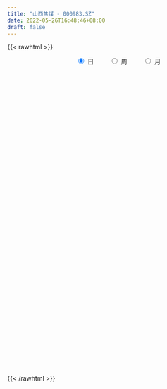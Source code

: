 ```yaml
---
title: "山西焦煤 - 000983.SZ"
date: 2022-05-26T16:48:46+08:00
draft: false
---
```

{{< rawhtml >}}
    <div style="text-align: center">
        <label style="padding: 1rem;"><input style="margin-right: .5rem" type="radio" name="period" value="D" checked onclick="period_change(this)">日</label>
        <label style="padding: 1rem;"><input style="margin-right: .5rem" type="radio" name="period" value="W" onclick="period_change(this)">周</label>
        <label style="padding: 1rem;"><input style="margin-right: .5rem" type="radio" name="period" value="M" onclick="period_change(this)">月</label>
    </div>
    <div id="chart" style="height: 700px;"></div> 
    <script type="text/javascript">
        const D_v = [897591.09,741308.29,1414688.6899999999,2526375.4900000002,1272448.01,4101933.5699999998,2307082.02,2400767.1800000002,1859479.75,1859167.8899999999,1245793.1100000001,1249962.8500000001,1966769.4299999999,1857153.95,1012909.2,1449320.3400000001,839890.99,1607239.53,1116022.1499999999,865414.9,1358162.79,2236586.73,1324648.78,1055962.1000000001,1444823.3500000001,716192.9,1600909.48,1048626.3300000001,1094858.28,1006052.0600000001,1019806.1,1170941.6899999999,1102454.6599999999,1159536.4299999999,768991.67,1571015.1599999999,1828884.76,1257543.6200000001,1526782.6399999999,949832.1800000001,595306.63,1061458.54,889075.85,945843.22,993171.21,882076.03,1261770.1399999999,1098357.6299999999,765732.51,1122938.6899999999,1002385.73,698010.0699999999,1123426.1699999999,787782.8,642547.12,725086.14,632525.49,1064818.5600000001,872033.16,1369954.8700000001,988792.0699999999,1039254.16,1919738.8799999999,1837376.03,1045770.09,948153.62,945175.53,1719439.1299999999,2407567.0699999998,871440.38,1902453.46,1748602.7,1620535.27,1434818.5600000001,1128320.46,1458138.52,1548976.0,1820657.1100000001,1677128.22,1379803.6200000001,1500605.0,1928218.8300000001,2207583.8700000001,2466237.7200000002,1727694.71,1888845.1499999999,1528695.1799999999,1558137.05,1826971.04,1547908.8899999999,1565893.2,1382037.75,1355882.3400000001,1078622.8500000001,1312392.04,1610792.05,1706066.97,1110311.99,1513172.6599999999,1188449.46,1022862.58,1547469.99,1558219.1200000001,1415321.5900000001,1510513.27,1338728.22,1608270.46,1071091.77,857723.03,1314437.52,1782450.05,1038521.53,1037668.4,1453165.8999999999,2117067.4199999999,1900805.26,1332679.5600000001,1247466.1000000001,1476575.3700000001,1182584.8600000001,1176686.5800000001,1006438.79,892700.17,804392.1,672010.64,1053535.46,1086829.2,922044.23,1043749.71,1986619.6299999999,1502383.46,1031028.78,714425.0,666092.6800000001,777457.01,589034.98,1495931.71,1035561.8199999999,1004052.63,764236.22,690776.7,561077.4300000001,766970.52,677616.75,742608.77,2426648.1099999999,1518237.1599999999,934140.73,683915.47,720680.52,821792.38,618792.6899999999,549205.59,934386.64,432616.83,392788.8,337625.94,1067984.5600000001,748867.0600000001,402326.81,478028.39,723490.48,592719.33,611074.9,1946486.5700000001,1111430.0700000001,714049.64,1041137.88,1210331.3999999999,702237.98,1333704.5700000001,727533.14,786126.14,548742.11,486857.28,1012635.39,644209.83,1196030.54,1271234.24,859642.17,1297269.79,766377.7,606706.77,443026.08,532527.17,1825845.05,2317934.6099999999,1619541.76,1092032.1399999999,1161342.3500000001,1796782.0600000001,1140213.1899999999,1033600.42,1330488.28,1098251.27,1001902.41,1674551.25,1735627.8500000001,1605382.72,1144408.55,1172645.24,1314847.24,1392294.46,1079151.24,1044968.89,1124650.3500000001,1286928.03,1440260.3600000001,1152072.0700000001,1121136.79,725717.74,969911.41,764515.39,1374405.1499999999,1082456.8300000001,754724.09,1178341.75,816463.92,828669.83,619985.2,1118170.3700000001,1321132.74,1190899.3600000001,2411184.6699999999,1635217.4199999999,1195830.5,1211406.6100000001,729585.5600000001,751962.67,1157932.1100000001,1060160.1899999999,795657.91,1034211.3100000001,1136082.8500000001,870072.58,812245.6,1016488.97,1353557.23,1147575.1699999999,968014.09,786464.36,1101294.48,757070.74,608278.47,589207.16,1075338.55,953750.99,883849.3100000001,774551.86,837939.58]
const D_histogram = [0.0,-0.0138611966,0.006569663,0.057491317,0.128507966,0.1885630943,0.2192669991,0.1765216886,0.1324318453,0.0857306926,0.0490969719,0.0104986297,-0.0430882198,-0.0571497218,-0.070152683,-0.0595952576,-0.0586326341,-0.0390244907,-0.0338766205,-0.0253808289,0.022644207,0.0607312878,0.0734342733,0.0675047138,0.0765251833,0.0728387856,0.0851659718,0.0858916634,0.0929795349,0.0845624467,0.0666756528,0.0669580932,0.0469480782,0.016424689,-0.0014864259,0.0342052341,0.0498655543,0.0671544299,0.0402939132,-0.0009501588,-0.0257263422,-0.0760098809,-0.0934592119,-0.0942425579,-0.084330507,-0.0913547809,-0.1304797415,-0.1508216478,-0.1548279977,-0.1184148557,-0.0917086702,-0.0697503971,-0.0357674308,-0.0265991657,-0.0225552624,-0.035923676,-0.0370869384,-0.0164148538,-0.0118209974,-0.0022022988,-0.0033350444,0.0118347536,0.0523548865,0.040150288,-0.0090201125,-0.008562379,-0.0242282436,0.0127795183,0.039989649,0.109957224,0.148560892,0.2040727772,0.2483001349,0.2532140467,0.2326523308,0.2706990925,0.2643733338,0.3142041017,0.2906052013,0.2930325362,0.3524589673,0.4507127137,0.5345777713,0.4736214877,0.4376053845,0.3045164941,0.1736646669,0.0417441669,-0.1146582881,-0.1579681456,-0.209449948,-0.317760818,-0.412531136,-0.4431284619,-0.4832199422,-0.4635178463,-0.5014029799,-0.4867382036,-0.4994223194,-0.496174329,-0.4621963105,-0.3713944526,-0.2673971358,-0.2123019043,-0.212598039,-0.1762747242,-0.1912535472,-0.1854741283,-0.1716694923,-0.1831615,-0.2114035918,-0.2111677379,-0.1843172331,-0.177510524,-0.1015325045,-0.0631701013,-0.0604623068,-0.0615991492,-0.0719656864,-0.0816661724,-0.0711092419,-0.0705828771,-0.0691902538,-0.0729135711,-0.0545932048,-0.0398848322,-0.0108897496,0.0108867531,0.0327160062,0.0801628491,0.0867513375,0.0742074406,0.0590946462,0.0513255619,0.0605750158,0.0671048927,0.0969620044,0.1102978943,0.1301970678,0.1362774948,0.1292381892,0.1172410247,0.1152615983,0.0938750907,0.0842061154,0.1243160614,0.1268701293,0.1009946128,0.0877823592,0.086190611,0.0936838966,0.0883962245,0.0726207049,0.0439131241,0.0199919693,0.0060228641,-0.0060953461,0.0123136467,0.0073819223,0.0040168088,0.0018008663,0.0157335001,0.0217907479,0.0308409562,0.0661112633,0.0558276078,0.0576085829,0.0680031249,0.0805438852,0.0859307507,0.1061389273,0.0973213116,0.0463005983,-0.0005233653,-0.0416229283,-0.1043267693,-0.1157819752,-0.0725531325,-0.0360789264,0.0019899169,0.0416107874,0.054505542,0.0492105149,0.0435289011,0.0505671435,0.107851571,0.1908278675,0.2359830387,0.2506986397,0.225209023,0.1600262263,0.1298144919,0.1145135212,0.1078230777,0.1162071689,0.1186572562,0.1444307387,0.0855015724,0.0548724422,0.0236783148,0.0141329906,-0.0228565949,-0.1210052798,-0.1703797818,-0.1766342983,-0.1379008167,-0.0707713688,0.0376018052,0.0856486882,0.1238027918,0.1375196041,0.1272289831,0.1212857378,0.0574756829,0.0295329394,0.0005797363,-0.055570122,-0.0925110078,-0.1076066086,-0.1449876594,-0.1321436319,-0.0747899121,0.018474508,0.1593101791,0.2092593852,0.2374379496,0.1765624481,0.0945671882,0.0563859231,-0.0309562953,-0.1342516415,-0.1460987041,-0.0818047772,-0.0527431772,-0.066313061,-0.0948920335,-0.1413748031,-0.2275910557,-0.2456047853,-0.2857367726,-0.2827320041,-0.2113597594,-0.1508117789,-0.1368927772,-0.1200705582,-0.0273701756,0.0251290819,0.0292000285,0.0543293972,0.1014274524]
const D_fast = [0.0,-0.0173264957,0.0047467797,0.0700412629,0.1731849034,0.2803808052,0.3659014599,0.3672865715,0.3563046895,0.33103621,0.3066767322,0.2707030475,0.206344143,0.1779952105,0.1474540787,0.1431126896,0.1294171547,0.1392691754,0.1359478905,0.1380984748,0.1917845625,0.2450544652,0.2761160191,0.287062638,0.3152144033,0.3297377021,0.3633563811,0.3855549886,0.4158877438,0.4286112673,0.4273933865,0.4444153502,0.4361423549,0.4097251379,0.3914424165,0.435685385,0.4638120938,0.4978895769,0.4811025385,0.4396209268,0.4084131578,0.3391271489,0.2983130149,0.2739690295,0.2627984536,0.2329354844,0.1611905885,0.1031432702,0.0604299209,0.067239349,0.071018367,0.0755390407,0.1005801493,0.103098623,0.1015037107,0.0791543781,0.0687193811,0.0852877522,0.0869263593,0.0959944832,0.0940279765,0.1121564629,0.1657653174,0.163598291,0.1121728624,0.1104900011,0.0887670755,0.1289697171,0.16617726,0.263634141,0.339378032,0.4459081114,0.5522105029,0.6204279264,0.6580292932,0.7637508279,0.8235184027,0.951900196,1.000952596,1.0766380649,1.2241792378,1.4351111626,1.6526206631,1.7100697514,1.7834549943,1.7264952274,1.639059567,1.5175751087,1.3325080817,1.2497061878,1.1458618984,0.9581108239,0.7602077219,0.6188282805,0.4579318146,0.3617544489,0.1985185704,0.0914987958,-0.0460408999,-0.1668364917,-0.2484075509,-0.2504543061,-0.2133062732,-0.2112865178,-0.2647321623,-0.2724775286,-0.3352697383,-0.3758588515,-0.4049715886,-0.4622539713,-0.543346961,-0.5959030417,-0.6151318451,-0.652702767,-0.6021078737,-0.5795379957,-0.591945778,-0.6084824077,-0.6368403664,-0.6669573955,-0.6741777756,-0.69129713,-0.7072020701,-0.7291537802,-0.7244817151,-0.7197445505,-0.6934719053,-0.6689737143,-0.6389654596,-0.5714779045,-0.5432015817,-0.5371936185,-0.5375327513,-0.5324704452,-0.5080772373,-0.4847711372,-0.4306735245,-0.3897631609,-0.3373147205,-0.2971649198,-0.2718946781,-0.2545815864,-0.2277456133,-0.2256633481,-0.2142807946,-0.1430918333,-0.108820233,-0.1094470963,-0.1007137601,-0.0807578556,-0.0498435959,-0.0330322118,-0.0306525552,-0.048381855,-0.0673050174,-0.0797684066,-0.0934104533,-0.0719230488,-0.0750092926,-0.077370204,-0.0791359299,-0.0612699211,-0.0497649863,-0.033004539,0.018793584,0.0224668304,0.0386499513,0.0660452745,0.0987220061,0.1255915592,0.1723344677,0.1878471799,0.1484016161,0.1014468113,0.0499415162,-0.0388440172,-0.0792447169,-0.0541541573,-0.0266996828,0.0118666397,0.0618902071,0.0884113472,0.0954189488,0.1006195603,0.1202995885,0.2045469088,0.3352301722,0.4393811031,0.516771364,0.547584003,0.5224077629,0.5246496515,0.5379770611,0.558242387,0.5956782705,0.6277926718,0.6896738389,0.6521200657,0.6352090461,0.6099344974,0.6039224209,0.5612186866,0.4328186818,0.3408492344,0.2904361433,0.2946944207,0.3441310264,0.4619046517,0.5313637068,0.6004685083,0.6485652216,0.6700818463,0.6944600356,0.6450189014,0.6244593928,0.5956511237,0.5256087349,0.4655400971,0.4235428442,0.3499148785,0.329722998,0.3683792398,0.4662622869,0.6469255028,0.7491895552,0.836727607,0.8199927176,0.7616392547,0.7375544704,0.6424731782,0.5056149215,0.4572431829,0.5010859155,0.5169617212,0.4868135722,0.4345115913,0.352685121,0.2095711043,0.1301561785,0.018589998,-0.0490882345,-0.0305559297,-0.0077108939,-0.0280150865,-0.041210507,0.0446473317,0.1034288596,0.1147998133,0.1535115313,0.2259664496]
const D_slow = [0.0,-0.0034652991,-0.0018228834,0.0125499459,0.0446769374,0.091817711,0.1466344607,0.1907648829,0.2238728442,0.2453055174,0.2575797603,0.2602044178,0.2494323628,0.2351449324,0.2176067616,0.2027079472,0.1880497887,0.178293666,0.1698245109,0.1634793037,0.1691403555,0.1843231774,0.2026817457,0.2195579242,0.23868922,0.2568989164,0.2781904094,0.2996633252,0.3229082089,0.3440488206,0.3607177338,0.3774572571,0.3891942766,0.3933004489,0.3929288424,0.4014801509,0.4139465395,0.430735147,0.4408086253,0.4405710856,0.4341395,0.4151370298,0.3917722268,0.3682115874,0.3471289606,0.3242902654,0.29167033,0.253964918,0.2152579186,0.1856542047,0.1627270371,0.1452894379,0.1363475802,0.1296977887,0.1240589731,0.1150780541,0.1058063195,0.1017026061,0.0987473567,0.098196782,0.0973630209,0.1003217093,0.1134104309,0.1234480029,0.1211929748,0.1190523801,0.1129953192,0.1161901987,0.126187611,0.153676917,0.19081714,0.2418353343,0.303910368,0.3672138797,0.4253769624,0.4930517355,0.5591450689,0.6376960944,0.7103473947,0.7836055287,0.8717202705,0.984398449,1.1180428918,1.2364482637,1.3458496098,1.4219787334,1.4653949001,1.4758309418,1.4471663698,1.4076743334,1.3553118464,1.2758716419,1.1727388579,1.0619567424,0.9411517569,0.8252722953,0.6999215503,0.5782369994,0.4533814195,0.3293378373,0.2137887596,0.1209401465,0.0540908626,0.0010153865,-0.0521341233,-0.0962028043,-0.1440161911,-0.1903847232,-0.2333020963,-0.2790924713,-0.3319433692,-0.3847353037,-0.430814612,-0.475192243,-0.5005753691,-0.5163678944,-0.5314834712,-0.5468832585,-0.5648746801,-0.5852912231,-0.6030685336,-0.6207142529,-0.6380118164,-0.6562402091,-0.6698885103,-0.6798597183,-0.6825821557,-0.6798604675,-0.6716814659,-0.6516407536,-0.6299529192,-0.6114010591,-0.5966273975,-0.5837960071,-0.5686522531,-0.5518760299,-0.5276355288,-0.5000610553,-0.4675117883,-0.4334424146,-0.4011328673,-0.3718226111,-0.3430072115,-0.3195384389,-0.29848691,-0.2674078947,-0.2356903623,-0.2104417091,-0.1884961193,-0.1669484666,-0.1435274924,-0.1214284363,-0.1032732601,-0.0922949791,-0.0872969867,-0.0857912707,-0.0873151072,-0.0842366955,-0.082391215,-0.0813870128,-0.0809367962,-0.0770034212,-0.0715557342,-0.0638454951,-0.0473176793,-0.0333607774,-0.0189586316,-0.0019578504,0.0181781209,0.0396608086,0.0661955404,0.0905258683,0.1021010179,0.1019701765,0.0915644445,0.0654827521,0.0365372583,0.0183989752,0.0093792436,0.0098767228,0.0202794197,0.0339058052,0.0462084339,0.0570906592,0.0697324451,0.0966953378,0.1444023047,0.2033980644,0.2660727243,0.32237498,0.3623815366,0.3948351596,0.4234635399,0.4504193093,0.4794711015,0.5091354156,0.5452431002,0.5666184933,0.5803366039,0.5862561826,0.5897894303,0.5840752815,0.5538239616,0.5112290161,0.4670704416,0.4325952374,0.4149023952,0.4243028465,0.4457150186,0.4766657165,0.5110456175,0.5428528633,0.5731742977,0.5875432185,0.5949264533,0.5950713874,0.5811788569,0.5580511049,0.5311494528,0.4949025379,0.4618666299,0.4431691519,0.4477877789,0.4876153237,0.53993017,0.5992896574,0.6434302694,0.6670720665,0.6811685473,0.6734294734,0.6398665631,0.603341887,0.5828906927,0.5697048984,0.5531266332,0.5294036248,0.494059924,0.4371621601,0.3757609638,0.3043267706,0.2336437696,0.1808038297,0.143100885,0.1088776907,0.0788600512,0.0720175073,0.0782997777,0.0855997848,0.0991821341,0.1245389972]
const D_data = [['2021-04-29', 5.6588, 5.7773, 5.5403, 5.807],['2021-04-30', 5.728, 5.5601, 5.5107, 5.7378],['2021-05-06', 5.728, 6.0045, 5.728, 6.0736],['2021-05-07', 6.1428, 6.6069, 6.123, 6.6069],['2021-05-10', 6.9131, 7.2686, 6.7946, 7.2686],['2021-05-11', 7.2686, 7.6241, 7.1303, 7.8809],['2021-05-12', 7.3575, 7.6834, 7.2883, 7.7525],['2021-05-13', 7.3476, 6.9131, 6.9131, 7.3772],['2021-05-14', 7.0217, 6.8143, 6.6859, 7.16],['2021-05-17', 6.8341, 6.6563, 6.6168, 6.9427],['2021-05-18', 6.7254, 6.6464, 6.518, 6.7748],['2021-05-19', 6.5279, 6.4785, 6.3897, 6.597],['2021-05-20', 5.9551, 6.0637, 5.8366, 6.1329],['2021-05-21', 6.0045, 6.3699, 5.965, 6.5477],['2021-05-24', 6.2613, 6.2909, 6.2119, 6.4687],['2021-05-25', 6.3008, 6.5575, 6.1033, 6.7847],['2021-05-26', 6.5378, 6.4489, 6.4292, 6.6464],['2021-05-27', 6.6168, 6.7254, 6.6168, 6.9921],['2021-05-28', 6.9229, 6.6069, 6.5279, 7.0118],['2021-05-31', 6.7156, 6.6859, 6.6168, 6.8044],['2021-06-01', 6.7156, 7.3575, 6.6267, 7.3575],['2021-06-02', 7.634, 7.5254, 7.4957, 7.8809],['2021-06-03', 7.6834, 7.4266, 7.4069, 7.7328],['2021-06-04', 7.1106, 7.2982, 7.0118, 7.3772],['2021-06-07', 7.3081, 7.5846, 7.3081, 7.7525],['2021-06-08', 7.5155, 7.5352, 7.4365, 7.7031],['2021-06-09', 7.7031, 7.8611, 7.5155, 8.1969],['2021-06-10', 8.0192, 7.8611, 7.7525, 8.0685],['2021-06-11', 8.0093, 8.0784, 7.871, 8.2167],['2021-06-15', 8.1278, 7.9994, 7.7229, 8.1673],['2021-06-16', 8.0784, 7.9204, 7.8118, 8.2068],['2021-06-17', 7.792, 8.2068, 7.7525, 8.4537],['2021-06-18', 8.2858, 7.9994, 7.9204, 8.3747],['2021-06-21', 7.6241, 7.8118, 7.4661, 8.029],['2021-06-22', 7.8908, 7.9006, 7.6538, 7.9797],['2021-06-23', 7.9797, 8.6907, 7.8513, 8.6907],['2021-06-24', 8.829, 8.671, 8.6018, 9.1845],['2021-06-25', 8.9277, 8.8882, 8.5426, 9.0067],['2021-06-28', 8.3944, 8.4142, 7.9994, 8.5623],['2021-06-29', 8.3747, 8.1278, 8.0982, 8.4932],['2021-06-30', 8.1772, 8.2068, 8.0883, 8.4043],['2021-07-01', 7.95, 7.7031, 7.6241, 8.1377],['2021-07-02', 7.8414, 7.9204, 7.6636, 8.029],['2021-07-05', 7.9204, 8.0587, 7.7525, 8.1475],['2021-07-06', 8.0982, 8.1969, 7.9797, 8.3451],['2021-07-07', 8.0093, 7.9698, 7.7821, 8.0587],['2021-07-08', 7.8118, 7.397, 7.3081, 7.8315],['2021-07-09', 7.4069, 7.397, 7.1896, 7.5254],['2021-07-12', 7.4464, 7.4464, 7.3476, 7.5747],['2021-07-13', 7.5846, 7.9599, 7.5155, 8.0192],['2021-07-14', 8.0488, 7.95, 7.9006, 8.2858],['2021-07-15', 7.871, 7.9797, 7.7624, 8.0389],['2021-07-16', 8.12, 8.26, 8.05, 8.36],['2021-07-19', 8.38, 8.06, 8.05, 8.54],['2021-07-20', 7.8, 8.03, 7.63, 8.05],['2021-07-21', 8.05, 7.78, 7.74, 8.14],['2021-07-22', 7.77, 7.88, 7.69, 7.93],['2021-07-23', 7.95, 8.2, 7.95, 8.54],['2021-07-26', 8.3, 8.07, 7.91, 8.4],['2021-07-27', 8.25, 8.18, 8.16, 8.75],['2021-07-28', 8.15, 8.08, 7.76, 8.4],['2021-07-29', 8.35, 8.34, 8.01, 8.43],['2021-07-30', 8.76, 8.85, 8.38, 9.14],['2021-08-02', 8.38, 8.32, 7.97, 8.38],['2021-08-03', 8.14, 7.72, 7.7, 8.25],['2021-08-04', 7.95, 8.22, 7.8, 8.23],['2021-08-05', 8.3, 7.98, 7.85, 8.38],['2021-08-06', 7.95, 8.71, 7.9, 8.75],['2021-08-20', 9.0, 8.8, 7.99, 9.36],['2021-08-23', 9.35, 9.68, 9.33, 9.68],['2021-08-24', 10.1, 9.71, 9.48, 10.28],['2021-08-25', 9.72, 10.35, 9.64, 10.63],['2021-08-26', 10.34, 10.7, 9.93, 11.07],['2021-08-27', 10.15, 10.59, 10.0, 11.09],['2021-08-30', 10.53, 10.48, 10.15, 10.85],['2021-08-31', 10.4, 11.53, 10.31, 11.53],['2021-09-01', 11.9, 11.35, 11.0, 12.22],['2021-09-02', 11.58, 12.49, 11.45, 12.49],['2021-09-03', 12.02, 11.98, 11.7, 12.92],['2021-09-06', 12.4, 12.59, 12.17, 12.85],['2021-09-07', 12.71, 13.85, 12.71, 13.85],['2021-09-08', 13.88, 15.22, 13.88, 15.24],['2021-09-09', 15.29, 16.08, 14.6, 16.71],['2021-09-10', 15.3, 14.9, 14.76, 15.99],['2021-09-13', 15.04, 15.5, 15.02, 15.86],['2021-09-14', 14.88, 14.32, 14.0, 15.05],['2021-09-15', 14.17, 14.03, 13.67, 14.5],['2021-09-16', 14.5, 13.6, 13.51, 14.57],['2021-09-17', 13.39, 12.69, 12.38, 13.94],['2021-09-22', 12.8, 13.66, 12.51, 13.71],['2021-09-23', 14.01, 13.35, 12.8, 14.26],['2021-09-24', 12.75, 12.18, 12.1, 12.91],['2021-09-27', 12.28, 11.68, 11.48, 12.45],['2021-09-28', 11.85, 11.96, 11.66, 12.12],['2021-09-29', 12.01, 11.42, 11.13, 12.3],['2021-09-30', 11.43, 11.86, 10.98, 11.95],['2021-10-08', 12.07, 10.81, 10.67, 12.07],['2021-10-11', 10.83, 11.1, 10.67, 11.18],['2021-10-12', 11.15, 10.44, 10.2, 11.39],['2021-10-13', 10.79, 10.27, 9.78, 10.83],['2021-10-14', 10.24, 10.41, 9.83, 10.65],['2021-10-15', 10.52, 11.15, 10.35, 11.25],['2021-10-18', 11.09, 11.6, 11.0, 11.88],['2021-10-19', 11.7, 11.23, 11.11, 11.92],['2021-10-20', 10.11, 10.51, 10.11, 10.67],['2021-10-21', 10.4, 10.9, 10.37, 11.23],['2021-10-22', 10.66, 10.15, 10.01, 10.97],['2021-10-25', 10.27, 10.21, 9.84, 10.45],['2021-10-26', 10.22, 10.19, 10.01, 10.44],['2021-10-27', 9.92, 9.7, 9.56, 10.03],['2021-10-28', 9.31, 9.18, 8.95, 9.5],['2021-10-29', 9.18, 9.24, 9.01, 9.35],['2021-11-01', 9.15, 9.43, 9.07, 9.6],['2021-11-02', 9.55, 9.06, 8.78, 9.67],['2021-11-03', 9.23, 9.97, 9.08, 9.97],['2021-11-04', 9.9, 9.67, 9.51, 9.94],['2021-11-05', 9.46, 9.21, 9.15, 9.48],['2021-11-08', 9.21, 9.04, 8.97, 9.32],['2021-11-09', 8.9, 8.76, 8.64, 8.99],['2021-11-10', 8.6, 8.57, 8.31, 8.62],['2021-11-11', 8.6, 8.68, 8.48, 8.72],['2021-11-12', 8.51, 8.44, 8.36, 8.59],['2021-11-15', 8.28, 8.31, 8.15, 8.41],['2021-11-16', 8.4, 8.09, 8.06, 8.43],['2021-11-17', 8.1, 8.26, 8.07, 8.3],['2021-11-18', 8.4, 8.17, 8.16, 8.46],['2021-11-19', 8.11, 8.35, 8.0, 8.37],['2021-11-22', 8.42, 8.3, 8.22, 8.55],['2021-11-23', 8.29, 8.34, 8.25, 8.49],['2021-11-24', 8.6, 8.8, 8.41, 8.8],['2021-11-25', 8.8, 8.41, 8.4, 8.8],['2021-11-26', 8.27, 8.13, 8.03, 8.29],['2021-11-29', 7.9, 7.99, 7.81, 8.03],['2021-11-30', 8.0, 7.98, 7.88, 8.11],['2021-12-01', 7.99, 8.16, 7.91, 8.17],['2021-12-02', 8.05, 8.14, 8.03, 8.17],['2021-12-03', 8.08, 8.52, 7.96, 8.56],['2021-12-06', 8.43, 8.44, 8.38, 8.69],['2021-12-07', 8.55, 8.64, 8.33, 8.68],['2021-12-08', 8.62, 8.58, 8.48, 8.65],['2021-12-09', 8.56, 8.46, 8.43, 8.63],['2021-12-10', 8.43, 8.39, 8.38, 8.56],['2021-12-13', 8.41, 8.52, 8.41, 8.6],['2021-12-14', 8.51, 8.25, 8.23, 8.51],['2021-12-15', 8.24, 8.34, 8.23, 8.49],['2021-12-16', 8.4, 9.09, 8.37, 9.13],['2021-12-17', 9.14, 8.8, 8.78, 9.23],['2021-12-20', 8.95, 8.44, 8.43, 8.97],['2021-12-21', 8.45, 8.54, 8.32, 8.58],['2021-12-22', 8.52, 8.69, 8.43, 8.77],['2021-12-23', 8.68, 8.87, 8.63, 8.92],['2021-12-24', 8.88, 8.77, 8.71, 8.94],['2021-12-27', 8.61, 8.63, 8.55, 8.8],['2021-12-28', 8.58, 8.38, 8.18, 8.6],['2021-12-29', 8.31, 8.31, 8.29, 8.46],['2021-12-30', 8.3, 8.33, 8.26, 8.44],['2021-12-31', 8.29, 8.27, 8.26, 8.36],['2022-01-04', 8.48, 8.66, 8.48, 8.73],['2022-01-05', 8.67, 8.4, 8.33, 8.69],['2022-01-06', 8.37, 8.39, 8.34, 8.47],['2022-01-07', 8.31, 8.38, 8.29, 8.44],['2022-01-10', 8.36, 8.61, 8.31, 8.66],['2022-01-11', 8.49, 8.57, 8.4, 8.59],['2022-01-12', 8.55, 8.66, 8.41, 8.72],['2022-01-13', 8.73, 9.14, 8.72, 9.53],['2022-01-14', 8.92, 8.68, 8.6, 8.96],['2022-01-17', 8.8, 8.85, 8.63, 8.93],['2022-01-18', 8.75, 9.04, 8.7, 9.12],['2022-01-19', 9.12, 9.19, 9.11, 9.55],['2022-01-20', 9.05, 9.22, 8.9, 9.24],['2022-01-21', 9.21, 9.56, 9.02, 9.6],['2022-01-24', 9.42, 9.32, 9.24, 9.53],['2022-01-25', 9.21, 8.7, 8.68, 9.21],['2022-01-26', 8.57, 8.52, 8.3, 8.69],['2022-01-27', 8.6, 8.35, 8.34, 8.73],['2022-01-28', 8.28, 7.75, 7.55, 8.34],['2022-02-07', 7.9, 8.11, 7.77, 8.16],['2022-02-08', 8.45, 8.81, 8.45, 8.82],['2022-02-09', 8.7, 8.9, 8.6, 9.21],['2022-02-10', 8.71, 9.11, 8.61, 9.17],['2022-02-11', 9.15, 9.36, 9.08, 9.67],['2022-02-14', 9.32, 9.21, 9.16, 9.53],['2022-02-15', 9.26, 9.05, 8.92, 9.28],['2022-02-16', 9.03, 9.06, 8.95, 9.1],['2022-02-17', 9.0, 9.27, 8.86, 9.33],['2022-02-18', 9.44, 10.15, 9.29, 10.2],['2022-02-21', 10.4, 10.99, 10.29, 11.13],['2022-02-22', 10.65, 11.06, 10.63, 11.3],['2022-02-23', 10.97, 11.07, 10.71, 11.16],['2022-02-24', 10.94, 10.77, 10.49, 11.06],['2022-02-25', 10.6, 10.23, 9.91, 10.95],['2022-02-28', 10.29, 10.58, 10.0, 10.72],['2022-03-01', 10.76, 10.8, 10.53, 10.99],['2022-03-02', 11.05, 11.0, 10.84, 11.44],['2022-03-03', 11.07, 11.35, 11.05, 11.59],['2022-03-04', 11.36, 11.47, 11.1, 11.77],['2022-03-07', 12.0, 12.02, 11.83, 12.62],['2022-03-08', 11.85, 11.04, 10.89, 11.9],['2022-03-09', 11.23, 11.29, 10.6, 11.61],['2022-03-10', 10.88, 11.23, 10.18, 11.49],['2022-03-11', 11.28, 11.49, 10.94, 11.92],['2022-03-14', 11.05, 11.1, 10.9, 12.06],['2022-03-15', 10.8, 9.99, 9.99, 10.8],['2022-03-16', 10.11, 10.16, 9.54, 10.23],['2022-03-17', 10.25, 10.48, 9.8, 10.66],['2022-03-18', 10.8, 11.07, 10.56, 11.15],['2022-03-21', 11.08, 11.69, 10.98, 11.88],['2022-03-22', 11.69, 12.73, 11.6, 12.86],['2022-03-23', 12.5, 12.51, 12.1, 12.68],['2022-03-24', 12.63, 12.77, 12.62, 13.21],['2022-03-25', 12.68, 12.78, 12.45, 13.09],['2022-03-28', 12.67, 12.67, 12.4, 13.1],['2022-03-29', 12.42, 12.86, 12.31, 12.99],['2022-03-30', 12.6, 12.1, 11.94, 12.9],['2022-03-31', 12.23, 12.42, 11.86, 12.5],['2022-04-01', 12.25, 12.35, 12.03, 12.64],['2022-04-06', 12.2, 11.84, 11.3, 12.4],['2022-04-07', 11.79, 11.85, 11.61, 12.16],['2022-04-08', 11.79, 11.98, 11.53, 12.25],['2022-04-11', 11.76, 11.53, 11.38, 11.95],['2022-04-12', 11.69, 12.05, 11.23, 12.11],['2022-04-13', 12.0, 12.78, 11.8, 13.0],['2022-04-14', 12.7, 13.68, 12.52, 13.98],['2022-04-15', 15.05, 15.05, 14.63, 15.05],['2022-04-18', 14.2, 14.65, 14.03, 15.15],['2022-04-19', 14.65, 14.85, 14.35, 15.08],['2022-04-20', 14.3, 13.9, 13.82, 14.57],['2022-04-21', 14.1, 13.45, 13.32, 14.13],['2022-04-22', 13.3, 13.83, 13.23, 14.05],['2022-04-25', 13.25, 12.98, 12.5, 13.7],['2022-04-26', 13.19, 12.29, 12.17, 13.45],['2022-04-27', 12.1, 13.1, 12.02, 13.15],['2022-04-28', 13.31, 14.19, 13.21, 14.3],['2022-04-29', 14.22, 14.03, 13.1, 14.55],['2022-05-05', 14.17, 13.57, 13.24, 14.22],['2022-05-06', 13.16, 13.28, 12.99, 14.05],['2022-05-09', 12.64, 12.83, 12.02, 12.86],['2022-05-10', 12.39, 11.89, 11.58, 12.42],['2022-05-11', 11.73, 12.33, 11.73, 12.45],['2022-05-12', 12.36, 11.73, 11.45, 12.46],['2022-05-13', 11.7, 11.98, 11.45, 12.09],['2022-05-16', 12.4, 12.87, 12.1, 12.97],['2022-05-17', 12.84, 12.97, 12.6, 13.25],['2022-05-18', 12.81, 12.49, 12.31, 13.01],['2022-05-19', 12.18, 12.52, 11.9, 12.58],['2022-05-20', 12.48, 13.72, 12.46, 13.74],['2022-05-23', 13.81, 13.62, 13.45, 14.19],['2022-05-24', 13.49, 13.2, 13.2, 14.0],['2022-05-25', 13.25, 13.59, 12.95, 13.84],['2022-05-26', 13.5, 14.14, 13.34, 14.46]]
const W_v = [2093834.9199999999,1915966.4299999999,5886195.6200000001,3223336.6099999999,5462082.8800000008,7156074.9699999997,3764613.1099999999,2909673.6400000001,5707264.8799999999,5586564.1600000001,4237461.8400000008,2268540.77,1941861.0999999999,2206863.2000000002,1391593.6399999999,1347714.55,1348411.6800000002,2550142.3799999999,2076921.74,2149847.2400000002,2625199.0099999998,1925276.3600000001,1128882.6099999999,2478614.6699999999,2700409.8100000001,2464667.0899999999,2845428.71,2276660.54,2276126.0800000001,4300448.4400000004,4272033.6899999995,1205969.8399999999,832325.0,2186014.8600000003,1451879.28,1413777.29,1663439.9199999999,1453422.3199999998,638703.12,950022.75,948280.63,963472.7,489016.5600000001,1585956.8900000001,1581638.74,1676759.3200000001,950199.73,931538.4299999999,1195739.5800000001,1537714.01,1095886.6799999999,1317448.49,921760.99,663408.1599999999,1364943.3800000001,1422097.9399999999,1671003.1100000001,1333422.6100000001,1031296.3,769687.73,790911.01,706728.9399999999,742865.52,746211.65,1328139.7899999998,1035792.5900000001,1401926.48,1299681.1799999999,1217388.7599999998,1370644.6800000002,1207692.0699999998,604823.13,962769.8200000001,563693.42,672279.91,562974.36,474442.85,1066171.1699999999,1976761.0,1183607.02,1166922.6699999999,1512963.5099999998,1931972.46,3699222.6699999999,4009077.48,1946049.1000000003,2647373.0,1560314.5600000001,3007928.2499999995,3141374.7200000002,4636506.3799999999,3682040.5700000003,769117.99,2010664.1200000001,1718976.0,1363768.1200000001,1165982.8300000001,670979.28,1419837.77,1259333.6200000001,1210076.47,760493.84,665162.4199999999,571102.04,577438.2400000001,656534.73,1069258.2,824938.6499999999,893154.29,736080.2,1396847.5600000001,1131718.8500000001,997876.7700000001,830023.92,116467.0,423116.63,674362.79,357432.4300000001,626634.4399999999,394441.45,386302.61,533089.9299999999,815059.2799999999,376977.42,487790.7,829184.0600000001,788092.33,1337379.0899999999,1205216.9000000001,649678.1499999999,772088.6399999999,1180618.4200000002,920833.8199999999,1036242.84,1193150.27,1652458.8400000001,1080210.02,755217.83,594275.5900000001,500486.05,546938.22,425523.26,844134.7,464282.44,409733.5699999999,524478.7,522143.29,610013.59,682729.65,793183.9399999999,1599345.21,617975.37,1901157.71,5156187.9800000004,2796125.6899999995,1769586.9600000002,1107152.0900000001,1333296.78,1055961.04,2365253.7999999998,910675.33,955945.9899999999,1813457.2,1249645.6000000001,2068974.8600000001,1325393.21,882050.3100000001,6075753.9700000007,5367373.2199999997,2543634.7700000005,2903538.3999999994,3852163.8399999999,3566390.2999999998,8834483.1099999994,5682950.6999999993,5269785.3900000006,4180569.1599999997,4267066.8600000003,3492862.9000000004,5976372.3700000001,3547565.1299999999,2511832.8999999999,2779448.2600000002,1843491.3000000003,976582.9399999999,1902682.3700000001,3686071.1299999999,3702657.9900000002,2733721.0399999996,2697225.3999999999,1841029.2000000002,1594966.5600000001,1614792.8699999999,2348543.9100000001,4942632.0100000007,4827428.04,3941064.1800000002,11941710.5299999993,8178847.2299999995,6025382.2100000009,6840775.3000000007,5905410.3400000008,4299254.5099999998,6585971.6399999997,5022455.8399999999,5181218.2299999995,4712493.1699999999,3852760.1099999999,6189773.1399999997,6495914.4000000004,2407567.0699999998,7577850.370000001,7633220.3099999996,9482449.040000001,8530343.129999999,4495839.8399999999,5357689.2800000003,1706066.97,6382266.6799999997,7431052.6600000001,6064223.9000000004,7841386.5399999991,6089751.7000000002,4509467.5700000003,6485825.8099999996,4242941.3800000008,4055704.8000000003,6132081.3100000005,3779321.7899999996,2646623.7999999998,2697206.8200000003,4985201.3500000006,5001461.4699999997,3561894.0600000001,5268386.5700000003,4174482.7700000005,7987632.9199999999,5604455.5700000003,7332615.6100000003,5955912.1799999997,5726114.9900000002,4946012.8700000001,2823475.5,6661372.3399999999,5524002.7599999998,5184044.3700000001,1682318.1799999999,5272099.8200000003,4131189.4000000004,3450091.7400000002]
const W_histogram = [0.0,-0.0112574359,0.0516275409,0.0630362363,0.0977068949,0.1030531269,0.1007552933,0.0926636747,0.1594770196,0.1712409763,0.1326373121,0.0920930239,0.042796494,0.007610408,-0.0344669791,-0.0610167558,-0.1042171206,-0.1314901605,-0.1592081361,-0.1417250537,-0.1185596804,-0.1157321166,-0.1232899646,-0.0894102464,-0.042387947,0.0010520956,0.031862409,0.0332662834,0.038144742,0.0822235686,0.0169227132,-0.027562679,-0.0417561532,-0.069883568,-0.07540362,-0.0802495078,-0.1431970477,-0.1660173258,-0.1765155965,-0.1702395588,-0.1641886482,-0.140665583,-0.1260129964,-0.0845350606,-0.0318308831,-0.0265494948,-0.018795148,-0.0148067071,0.0087013883,0.0166373297,0.0094067609,-0.0411849337,-0.0585684591,-0.064929224,-0.0466880838,-0.0301821782,-0.0101230947,-0.0078894514,-0.0060594101,-0.0004865132,0.0003447202,-0.000021586,0.0120080581,0.027983905,0.0378291021,0.0273770973,0.0395650662,0.0498150396,0.0414409372,0.0457399804,0.0331977632,0.0256340684,0.026500287,0.0230419538,0.0038617926,-0.0124014929,-0.0223244983,-0.0240903969,-0.0106213998,-0.0104811076,0.0021516304,0.0128915318,0.0340801186,0.0696914309,0.0828715135,0.0947054955,0.1007816091,0.0977164214,0.111961604,0.1129526579,0.1474465442,0.1369391154,0.1242786839,0.0816632337,0.0458691212,0.0206533868,0.0051551736,-0.0120542143,-0.0162792214,-0.0030451764,0.0007381597,0.0045818951,0.0006508657,0.0034555685,0.0079531776,0.0051786524,0.0060526706,-0.0041393068,-0.0050499032,-0.0095863151,-0.0018851782,0.0073878901,0.0071685657,-0.0013856467,-0.0071053557,-0.0069352708,-0.0135136381,-0.0149287192,-0.0215445314,-0.0243743444,-0.0336510865,-0.024554471,-0.0171900364,-0.014110825,-0.0081414652,0.0007681497,0.0086714533,0.0226383852,0.025850263,0.0220937912,0.0036629239,-0.0325038107,-0.0455189209,-0.043237021,-0.0541903779,-0.0432897816,-0.0490884144,-0.0554354941,-0.0573978548,-0.0568505178,-0.0498812352,-0.0419847212,-0.036205692,-0.0319679057,-0.0241037786,-0.0195443293,-0.0139257562,-0.0041026074,0.0064207774,0.0087438347,0.0285810474,0.0354823191,0.065384399,0.0972714135,0.1007805004,0.0980613945,0.0945102088,0.0841094394,0.0722834227,0.0726296497,0.0652903478,0.0540016284,0.0451223658,0.0488245306,0.0437251415,0.0383183642,0.0499288082,0.1055168403,0.0916069697,0.0674342997,0.0675603586,0.0676310117,0.0794876646,0.0928808628,0.103808934,0.1041818725,0.1046190367,0.0903357182,0.0705277227,0.089092764,0.0555344924,0.0155215078,-0.0535783575,-0.1144713098,-0.1421911333,-0.1139393158,-0.1110688116,-0.0962689944,-0.0795965065,-0.0756786313,-0.0867185929,-0.0868164861,-0.076075093,-0.0545197357,-0.0202551211,0.0076213791,0.0905143752,0.1497704098,0.1491672453,0.154222487,0.1912001645,0.2514853818,0.26781374,0.3168871643,0.2647059272,0.1795529079,0.1662652481,0.1394353086,0.1505165403,0.1340198512,0.1154752436,0.2048460163,0.3311771442,0.5709380261,0.5405399201,0.449662942,0.3367433831,0.1685729906,0.0629105567,-0.0836931558,-0.2423385163,-0.3435030139,-0.4497785685,-0.5092653466,-0.5434430085,-0.5197983656,-0.4931517732,-0.4304349441,-0.3754964332,-0.3574516586,-0.3237336205,-0.2690962293,-0.1665836052,-0.210727432,-0.1257418877,-0.0163195312,0.0574098992,0.1788003178,0.2454351621,0.2456179962,0.339512224,0.3498772296,0.3103760053,0.4605156673,0.4468206076,0.4207577241,0.3267234151,0.1591709834,0.1479651071,0.1507650947]
const W_fast = [0.0,-0.0140717949,0.0617200672,0.0888878216,0.1479852039,0.1790947176,0.2019857074,0.2170600075,0.3237426072,0.3783168081,0.3728724719,0.3553514396,0.3167540332,0.2834705492,0.2327764173,0.1909724517,0.1217178068,0.0615722268,-0.0059477829,-0.0238959639,-0.0303705107,-0.056475976,-0.0948563152,-0.0833291586,-0.046903846,-0.0032007795,0.0355751362,0.0452955814,0.0597102256,0.1243449442,0.0632747672,0.0118987052,-0.0127338073,-0.0583321141,-0.0827030711,-0.1076113358,-0.2063581376,-0.2706827472,-0.3253099171,-0.3615937691,-0.3965900205,-0.4082333511,-0.4250840135,-0.4047398429,-0.3599933862,-0.3613493716,-0.3582938117,-0.3580070476,-0.3323236051,-0.3202283313,-0.3251072099,-0.385995138,-0.4180207781,-0.4406138491,-0.4340447297,-0.4250843687,-0.4075560588,-0.4072947784,-0.4069795896,-0.4015283211,-0.4006109076,-0.4009826103,-0.3859509517,-0.3629791285,-0.3436766559,-0.3472843864,-0.3252051509,-0.3025014176,-0.3005152857,-0.2847812475,-0.2890240238,-0.2901792016,-0.2826879112,-0.2803857559,-0.298600469,-0.3179641277,-0.3334682577,-0.3412567555,-0.3304431084,-0.3329230931,-0.3197524475,-0.3057896631,-0.2760810467,-0.2230468767,-0.1891489158,-0.1536385599,-0.1223670439,-0.1010031263,-0.0587675428,-0.0295383244,0.041817198,0.0655445481,0.0839537876,0.0617541457,0.0374273136,0.0173749258,0.0031655061,-0.0170574354,-0.0253522478,-0.0128794969,-0.0089116209,-0.0039224118,-0.0076907247,-0.0040221298,0.0024637738,0.0009839116,0.0033710975,-0.0078557067,-0.0100287788,-0.0169617695,-0.0097319272,0.0013881136,0.0029609307,-0.0059396934,-0.0134357413,-0.0149994742,-0.0249562509,-0.0301035119,-0.0421054569,-0.051028856,-0.0687183697,-0.0657603719,-0.0626934464,-0.0631419412,-0.0592079478,-0.0501062955,-0.0400351286,-0.0204086004,-0.0107341569,-0.0089671808,-0.0264823172,-0.0707750045,-0.0951698449,-0.1036972003,-0.1281981516,-0.1281200007,-0.1461907371,-0.1663966903,-0.1827085147,-0.1963738071,-0.2018748333,-0.2044744996,-0.2077468935,-0.2115010836,-0.2096629011,-0.2099895342,-0.2078524001,-0.1990549031,-0.1869263239,-0.1824173081,-0.1554348334,-0.139662982,-0.0934148023,-0.0372099344,-0.0085057224,0.0132905203,0.0333668868,0.0439934773,0.0502383162,0.0687419557,0.0777252407,0.0799369284,0.0823382573,0.0982465547,0.1040784509,0.1082512648,0.1323439108,0.214311153,0.2233030247,0.2159889297,0.2330050782,0.2499834843,0.2817120534,0.3183254673,0.355205772,0.3816241785,0.4082161019,0.416516713,0.4143406481,0.4551788805,0.435504232,0.3993716244,0.3168771697,0.2273663899,0.164098783,0.1638657716,0.1389690729,0.1297016415,0.1264750027,0.1114732202,0.0787536103,0.0569515956,0.0486742154,0.0565996388,0.0858004732,0.1155823181,0.221103908,0.3178025451,0.3544911919,0.3981020554,0.482879774,0.6060363368,0.68931813,0.8176133454,0.83160859,0.7913437977,0.8196224499,0.8276513376,0.8763617044,0.893369978,0.9036941813,1.0442764581,1.2534018721,1.6358972606,1.7406341346,1.7621728919,1.7334391788,1.607412034,1.5174772393,1.3499502378,1.1307202482,0.9436799971,0.7249598004,0.5381566856,0.3681182716,0.2618133231,0.1651719723,0.1202800653,0.0813444678,0.0100263278,-0.0371890392,-0.0498257053,0.0110410174,-0.0857846673,-0.032234595,0.0731078787,0.161189784,0.327280282,0.4552739168,0.5168612499,0.6956335337,0.7934678468,0.8315606238,1.0968292026,1.1948392948,1.2739658424,1.2616123871,1.1338527012,1.1596381017,1.200129363]
const W_slow = [0.0,-0.002814359,0.0100925263,0.0258515853,0.0502783091,0.0760415908,0.1012304141,0.1243963328,0.1642655877,0.2070758317,0.2402351598,0.2632584157,0.2739575392,0.2758601412,0.2672433965,0.2519892075,0.2259349274,0.1930623872,0.1532603532,0.1178290898,0.0881891697,0.0592561405,0.0284336494,0.0060810878,-0.004515899,-0.0042528751,0.0037127272,0.012029298,0.0215654835,0.0421213757,0.046352054,0.0394613842,0.0290223459,0.0115514539,-0.0072994511,-0.027361828,-0.06316109,-0.1046654214,-0.1487943205,-0.1913542103,-0.2324013723,-0.267567768,-0.2990710171,-0.3202047823,-0.3281625031,-0.3347998768,-0.3394986638,-0.3432003405,-0.3410249935,-0.336865661,-0.3345139708,-0.3448102042,-0.359452319,-0.375684625,-0.387356646,-0.3949021905,-0.3974329642,-0.399405327,-0.4009201795,-0.4010418078,-0.4009556278,-0.4009610243,-0.3979590098,-0.3909630335,-0.381505758,-0.3746614837,-0.3647702171,-0.3523164572,-0.3419562229,-0.3305212278,-0.322221787,-0.3158132699,-0.3091881982,-0.3034277097,-0.3024622616,-0.3055626348,-0.3111437594,-0.3171663586,-0.3198217086,-0.3224419855,-0.3219040779,-0.3186811949,-0.3101611653,-0.2927383076,-0.2720204292,-0.2483440553,-0.2231486531,-0.1987195477,-0.1707291467,-0.1424909822,-0.1056293462,-0.0713945673,-0.0403248964,-0.0199090879,-0.0084418076,-0.0032784609,-0.0019896675,-0.0050032211,-0.0090730265,-0.0098343206,-0.0096497806,-0.0085043068,-0.0083415904,-0.0074776983,-0.0054894039,-0.0041947408,-0.0026815731,-0.0037163998,-0.0049788756,-0.0073754544,-0.007846749,-0.0059997764,-0.004207635,-0.0045540467,-0.0063303856,-0.0080642033,-0.0114426128,-0.0151747926,-0.0205609255,-0.0266545116,-0.0350672832,-0.041205901,-0.04550341,-0.0490311163,-0.0510664826,-0.0508744452,-0.0487065819,-0.0430469856,-0.0365844198,-0.031060972,-0.0301452411,-0.0382711937,-0.049650924,-0.0604601792,-0.0740077737,-0.0848302191,-0.0971023227,-0.1109611962,-0.1253106599,-0.1395232893,-0.1519935981,-0.1624897784,-0.1715412014,-0.1795331779,-0.1855591225,-0.1904452048,-0.1939266439,-0.1949522957,-0.1933471014,-0.1911611427,-0.1840158809,-0.1751453011,-0.1587992013,-0.1344813479,-0.1092862228,-0.0847708742,-0.061143322,-0.0401159621,-0.0220451065,-0.003887694,0.0124348929,0.0259353,0.0372158915,0.0494220241,0.0603533095,0.0699329005,0.0824151026,0.1087943127,0.1316960551,0.14855463,0.1654447196,0.1823524726,0.2022243887,0.2254446044,0.2513968379,0.2774423061,0.3035970652,0.3261809948,0.3438129255,0.3660861165,0.3799697396,0.3838501165,0.3704555271,0.3418376997,0.3062899164,0.2778050874,0.2500378845,0.2259706359,0.2060715093,0.1871518515,0.1654722032,0.1437680817,0.1247493084,0.1111193745,0.1060555942,0.107960939,0.1305895328,0.1680321353,0.2053239466,0.2438795683,0.2916796095,0.3545509549,0.4215043899,0.500726181,0.5669026628,0.6117908898,0.6533572018,0.688216029,0.7258451641,0.7593501268,0.7882189377,0.8394304418,0.9222247279,1.0649592344,1.2000942144,1.3125099499,1.3966957957,1.4388390434,1.4545666825,1.4336433936,1.3730587645,1.287183011,1.1747383689,1.0474220323,0.9115612801,0.7816116887,0.6583237454,0.5507150094,0.4568409011,0.3674779864,0.2865445813,0.219270524,0.1776246227,0.1249427647,0.0935072927,0.0894274099,0.1037798847,0.1484799642,0.2098387547,0.2712432538,0.3561213098,0.4435906172,0.5211846185,0.6363135353,0.7480186872,0.8532081182,0.934888972,0.9746817179,1.0116729946,1.0493642683]
const W_data = [['2017-07-07', 6.2284, 6.4612, 6.2072, 6.5246],['2017-07-14', 6.4118, 6.2848, 6.0944, 6.5952],['2017-07-21', 6.3201, 7.3711, 5.9392, 7.625],['2017-07-28', 7.3146, 6.9761, 6.708, 7.4205],['2017-08-04', 7.096, 7.4628, 7.0254, 8.0412],['2017-08-11', 7.4134, 7.2935, 7.1242, 8.1399],['2017-08-18', 7.223, 7.3005, 6.9338, 7.4769],['2017-08-25', 7.2723, 7.2935, 6.9479, 7.618],['2017-09-01', 7.1947, 8.5138, 7.1665, 8.5138],['2017-09-08', 8.8453, 8.1964, 8.1117, 8.9017],['2017-09-15', 8.0412, 7.6462, 7.5827, 8.7254],['2017-09-22', 7.5474, 7.5333, 7.3499, 8.0553],['2017-09-29', 7.4628, 7.2723, 7.1665, 7.5122],['2017-10-13', 7.3429, 7.2794, 6.969, 7.3993],['2017-10-20', 7.3288, 7.0113, 6.8279, 7.3358],['2017-10-27', 6.9831, 7.0184, 6.8773, 7.1947],['2017-11-03', 7.0396, 6.5881, 6.5176, 7.0396],['2017-11-10', 6.5952, 6.5317, 6.3483, 6.8279],['2017-11-17', 6.4823, 6.2848, 6.0732, 6.8068],['2017-11-24', 6.2143, 6.7221, 6.1155, 6.7433],['2017-12-01', 6.7574, 6.8138, 6.5599, 7.0819],['2017-12-08', 6.8914, 6.5458, 6.4259, 7.0043],['2017-12-15', 6.6022, 6.313, 6.2707, 6.6657],['2017-12-22', 6.3906, 6.8209, 6.3906, 6.9972],['2017-12-29', 6.7927, 7.1524, 6.44, 7.2794],['2018-01-05', 7.1947, 7.3358, 7.1736, 7.6038],['2018-01-12', 7.4275, 7.3922, 7.223, 7.893],['2018-01-19', 7.3922, 7.1383, 6.9338, 7.3922],['2018-01-26', 7.1383, 7.23, 7.1383, 7.4557],['2018-02-02', 7.2653, 7.9072, 7.1736, 7.9636],['2018-02-09', 7.759, 6.5246, 6.5246, 8.3163],['2018-02-14', 6.4894, 6.4894, 6.2425, 6.574],['2018-02-23', 6.5599, 6.6869, 6.5035, 6.7715],['2018-03-02', 6.8068, 6.3554, 6.2848, 6.8773],['2018-03-09', 6.3483, 6.4894, 6.2989, 6.6022],['2018-03-16', 6.5035, 6.4047, 6.3906, 6.574],['2018-03-23', 6.3554, 5.3961, 5.3255, 6.3695],['2018-03-30', 5.3185, 5.5301, 5.1844, 5.5865],['2018-04-04', 5.5583, 5.4384, 5.4102, 5.7135],['2018-04-13', 5.4313, 5.4736, 5.3608, 5.6359],['2018-04-20', 5.4525, 5.3396, 5.2761, 5.5089],['2018-04-27', 5.3608, 5.4807, 5.3255, 5.6218],['2018-05-04', 5.4454, 5.3255, 5.3114, 5.4736],['2018-05-11', 5.3326, 5.6853, 5.3255, 5.7417],['2018-05-18', 5.6994, 5.9886, 5.5512, 6.0238],['2018-05-25', 5.9039, 5.4807, 5.4736, 5.9815],['2018-06-01', 5.5089, 5.4807, 5.2832, 5.65],['2018-06-08', 5.5371, 5.4031, 5.3537, 5.6359],['2018-06-15', 5.389, 5.6711, 5.3255, 5.7558],['2018-06-22', 5.6147, 5.523, 5.1915, 5.6782],['2018-06-29', 5.6077, 5.2973, 5.0152, 5.6288],['2018-07-06', 5.262, 4.5355, 4.3733, 5.262],['2018-07-13', 4.5708, 4.6769, 4.5355, 4.8247],['2018-07-20', 4.684, 4.6485, 4.4569, 4.7763],['2018-07-27', 4.6201, 4.8898, 4.5846, 4.9963],['2018-08-03', 4.9111, 4.8756, 4.6272, 4.9821],['2018-08-10', 4.8898, 4.9466, 4.8259, 5.0601],['2018-08-17', 4.8969, 4.7195, 4.613, 5.0175],['2018-08-24', 4.7266, 4.6627, 4.6272, 4.8827],['2018-08-31', 4.684, 4.6698, 4.6485, 4.8401],['2018-09-07', 4.6698, 4.5704, 4.4782, 4.6698],['2018-09-14', 4.5562, 4.4995, 4.3504, 4.5775],['2018-09-21', 4.464, 4.6343, 4.3788, 4.6485],['2018-09-28', 4.5988, 4.7195, 4.5846, 4.7479],['2018-10-12', 4.6698, 4.684, 4.4143, 4.8259],['2018-10-19', 4.6911, 4.4001, 4.2653, 4.6911],['2018-10-26', 4.4285, 4.6627, 4.3859, 4.7479],['2018-11-02', 4.6414, 4.684, 4.4285, 4.684],['2018-11-09', 4.6414, 4.4427, 4.4427, 4.6698],['2018-11-16', 4.4285, 4.5775, 4.4214, 4.6343],['2018-11-23', 4.5846, 4.3291, 4.322, 4.6272],['2018-11-30', 4.3079, 4.315, 4.244, 4.3717],['2018-12-07', 4.4072, 4.3788, 4.3079, 4.4853],['2018-12-14', 4.3433, 4.2937, 4.2937, 4.393],['2018-12-21', 4.2724, 4.0027, 3.9814, 4.3079],['2018-12-28', 3.9956, 3.8962, 3.8678, 4.0382],['2019-01-04', 3.9033, 3.8466, 3.7046, 3.9246],['2019-01-11', 3.8678, 3.8536, 3.7898, 3.9175],['2019-01-18', 3.8749, 4.0169, 3.8182, 4.0453],['2019-01-25', 3.9956, 3.8324, 3.8324, 4.024],['2019-02-01', 3.8466, 3.9743, 3.7117, 3.9885],['2019-02-15', 3.9672, 3.9743, 3.953, 4.0878],['2019-02-22', 4.0027, 4.1659, 3.9885, 4.2085],['2019-03-01', 4.1872, 4.4995, 4.173, 4.7053],['2019-03-08', 4.5066, 4.3717, 4.3504, 4.8046],['2019-03-15', 4.3646, 4.4569, 4.3504, 4.5562],['2019-03-22', 4.464, 4.4782, 4.4427, 4.6627],['2019-03-29', 4.4001, 4.4214, 4.2511, 4.4356],['2019-04-04', 4.4427, 4.7266, 4.4285, 4.7904],['2019-04-12', 4.7975, 4.6698, 4.613, 4.9466],['2019-04-19', 4.7408, 5.273, 4.7053, 5.3511],['2019-04-26', 5.2163, 4.8756, 4.8614, 5.3795],['2019-04-30', 4.9324, 4.8827, 4.6982, 4.9466],['2019-05-10', 4.684, 4.4356, 4.2795, 4.7763],['2019-05-17', 4.4072, 4.3575, 4.2582, 4.5137],['2019-05-24', 4.3433, 4.3504, 4.2298, 4.4995],['2019-05-31', 4.3575, 4.3717, 4.3079, 4.535],['2019-06-06', 4.3788, 4.2582, 4.2582, 4.3859],['2019-06-14', 4.2937, 4.3504, 4.2582, 4.4782],['2019-06-21', 4.3646, 4.5846, 4.3504, 4.5988],['2019-06-28', 4.5846, 4.51, 4.4802, 4.6556],['2019-07-05', 4.5695, 4.5323, 4.5025, 4.6142],['2019-07-12', 4.5248, 4.4355, 4.3537, 4.5323],['2019-07-19', 4.4207, 4.5174, 4.3983, 4.5695],['2019-07-26', 4.5248, 4.5621, 4.4281, 4.5769],['2019-08-02', 4.5546, 4.4802, 4.3983, 4.5993],['2019-08-09', 4.4802, 4.5248, 4.2272, 4.6067],['2019-08-16', 4.5993, 4.3611, 4.3016, 4.6142],['2019-08-23', 4.3909, 4.443, 4.3686, 4.5844],['2019-08-30', 4.3686, 4.376, 4.3537, 4.4951],['2019-09-06', 4.3834, 4.5323, 4.3834, 4.5993],['2019-09-12', 4.5695, 4.5993, 4.5025, 4.6514],['2019-09-20', 4.6439, 4.51, 4.4951, 4.7035],['2019-09-27', 4.5248, 4.3834, 4.3686, 4.5248],['2019-09-30', 4.3834, 4.376, 4.3537, 4.4058],['2019-10-11', 4.3834, 4.4281, 4.3537, 4.4281],['2019-10-18', 4.443, 4.3165, 4.309, 4.4876],['2019-10-25', 4.3016, 4.3462, 4.2867, 4.3537],['2019-11-01', 4.3462, 4.242, 4.1825, 4.3686],['2019-11-08', 4.242, 4.242, 4.2272, 4.3016],['2019-11-15', 4.242, 4.1006, 4.0932, 4.2569],['2019-11-22', 4.1081, 4.3016, 4.0932, 4.3239],['2019-11-29', 4.3388, 4.3016, 4.2569, 4.4281],['2019-12-06', 4.2941, 4.2569, 4.2197, 4.3239],['2019-12-13', 4.2644, 4.3016, 4.242, 4.3313],['2019-12-20', 4.309, 4.3686, 4.2569, 4.4058],['2019-12-27', 4.3611, 4.3983, 4.2718, 4.4653],['2020-01-03', 4.3909, 4.5397, 4.376, 4.6439],['2020-01-10', 4.5248, 4.4653, 4.443, 4.6588],['2020-01-17', 4.4653, 4.3909, 4.376, 4.5174],['2020-01-23', 4.3909, 4.1527, 4.123, 4.4058],['2020-02-07', 3.736, 3.7657, 3.5648, 3.7955],['2020-02-14', 3.7583, 3.8848, 3.7434, 3.9816],['2020-02-21', 3.8774, 4.0039, 3.8774, 4.0113],['2020-02-28', 3.9741, 3.7657, 3.7583, 3.9816],['2020-03-06', 3.7955, 3.989, 3.7955, 4.1006],['2020-03-13', 3.922, 3.7434, 3.5722, 3.9295],['2020-03-20', 3.7583, 3.6467, 3.535, 3.7583],['2020-03-27', 3.5871, 3.6169, 3.5499, 3.6764],['2020-04-03', 3.5797, 3.5797, 3.5574, 3.6318],['2020-04-10', 3.6095, 3.6169, 3.5946, 3.669],['2020-04-17', 3.6095, 3.6095, 3.5797, 3.6392],['2020-04-24', 3.6095, 3.5648, 3.5127, 3.7062],['2020-04-30', 3.5648, 3.5202, 3.4308, 3.5871],['2020-05-08', 3.4978, 3.5499, 3.4755, 3.5499],['2020-05-15', 3.5574, 3.4978, 3.4829, 3.5946],['2020-05-22', 3.5127, 3.4978, 3.4755, 3.5797],['2020-05-29', 3.4978, 3.5574, 3.4904, 3.6243],['2020-06-05', 3.5722, 3.5946, 3.5722, 3.6616],['2020-06-12', 3.6095, 3.5053, 3.4755, 3.6467],['2020-06-19', 3.4978, 3.7732, 3.4829, 3.8699],['2020-06-24', 3.7583, 3.6837, 3.6837, 3.7806],['2020-07-03', 3.6541, 4.0886, 3.6145, 4.1873],['2020-07-10', 4.1972, 4.3256, 4.1478, 4.6318],['2020-07-17', 4.3157, 4.1281, 4.1083, 4.5231],['2020-07-24', 4.1577, 4.1182, 4.0688, 4.3651],['2020-07-31', 4.1281, 4.1577, 4.059, 4.2367],['2020-08-07', 4.1873, 4.0985, 4.059, 4.2565],['2020-08-14', 4.0787, 4.0787, 3.9602, 4.138],['2020-08-21', 4.0886, 4.2565, 4.059, 4.3947],['2020-08-28', 4.2466, 4.1972, 4.0985, 4.2861],['2020-09-04', 4.2071, 4.1478, 4.0886, 4.2367],['2020-09-11', 4.1478, 4.1676, 4.1083, 4.3947],['2020-09-18', 4.1577, 4.3552, 4.0886, 4.3947],['2020-09-25', 4.3552, 4.2861, 4.1676, 4.5132],['2020-09-30', 4.3256, 4.296, 4.2664, 4.4836],['2020-10-09', 4.3651, 4.5725, 4.3552, 4.6416],['2020-10-16', 4.5824, 5.3823, 4.5725, 5.4317],['2020-10-23', 5.2342, 4.7206, 4.691, 5.2441],['2020-10-30', 4.6811, 4.5725, 4.5429, 4.7601],['2020-11-06', 4.6021, 4.8885, 4.6021, 4.9675],['2020-11-13', 4.9182, 4.9675, 4.8885, 5.2342],['2020-11-20', 4.9675, 5.2342, 4.9675, 5.4317],['2020-11-27', 5.4613, 5.4218, 5.2836, 5.9946],['2020-12-04', 5.4317, 5.57, 5.4119, 5.8959],['2020-12-11', 5.5897, 5.5897, 5.2737, 5.9057],['2020-12-18', 5.4021, 5.7181, 5.0959, 5.807],['2020-12-25', 5.8267, 5.6193, 5.3132, 5.8564],['2020-12-31', 5.6391, 5.57, 5.3132, 5.7675],['2021-01-08', 5.5601, 6.1625, 5.4712, 6.2415],['2021-01-15', 6.0242, 5.5798, 5.4416, 6.0539],['2021-01-22', 5.5502, 5.3823, 5.3428, 5.7082],['2021-01-29', 5.3823, 4.7601, 4.7009, 5.3922],['2021-02-05', 4.7404, 4.4935, 4.4836, 4.8194],['2021-02-10', 4.4935, 4.612, 4.4639, 4.6811],['2021-02-19', 4.7404, 5.2539, 4.7404, 5.3033],['2021-02-26', 5.2441, 4.9675, 4.9577, 5.6786],['2021-03-05', 4.9675, 5.1157, 4.9182, 5.4514],['2021-03-12', 5.2046, 5.1848, 4.8885, 5.3428],['2021-03-19', 5.1354, 5.0465, 4.9972, 5.3231],['2021-03-26', 5.0268, 4.7996, 4.7108, 5.1354],['2021-04-02', 4.8885, 4.8589, 4.8391, 5.007],['2021-04-09', 4.8787, 4.9774, 4.7898, 5.0268],['2021-04-16', 4.9379, 5.165, 4.7799, 5.3033],['2021-04-23', 5.2539, 5.4613, 5.2441, 5.6687],['2021-04-30', 5.649, 5.5601, 5.4218, 5.8169],['2021-05-07', 5.728, 6.6069, 5.728, 6.6069],['2021-05-14', 6.9131, 6.8143, 6.6859, 7.8809],['2021-05-21', 6.8341, 6.3699, 5.8366, 6.9427],['2021-05-28', 6.2613, 6.6069, 6.1033, 7.0118],['2021-06-04', 6.7156, 7.2982, 6.6168, 7.8809],['2021-06-11', 7.3081, 8.0784, 7.3081, 8.2167],['2021-06-18', 8.1278, 7.9994, 7.7229, 8.4537],['2021-06-25', 7.6241, 8.8882, 7.4661, 9.1845],['2021-07-02', 8.3944, 7.9204, 7.6241, 8.5623],['2021-07-09', 7.9204, 7.397, 7.1896, 8.3451],['2021-07-16', 7.4464, 8.26, 7.3476, 8.36],['2021-07-23', 8.38, 8.2, 7.63, 8.54],['2021-07-30', 8.3, 8.85, 7.76, 9.14],['2021-08-06', 8.38, 8.71, 7.7, 8.75],['2021-08-20', 9.0, 8.8, 7.99, 9.36],['2021-08-27', 9.35, 10.59, 9.33, 11.09],['2021-09-03', 10.53, 11.98, 10.15, 12.92],['2021-09-10', 12.4, 14.9, 12.17, 16.71],['2021-09-17', 15.04, 12.69, 12.38, 15.86],['2021-09-24', 12.8, 12.18, 12.1, 14.26],['2021-09-30', 12.28, 11.86, 10.98, 12.45],['2021-10-08', 12.07, 10.81, 10.67, 12.07],['2021-10-15', 10.83, 11.15, 9.78, 11.39],['2021-10-22', 11.09, 10.15, 10.01, 11.92],['2021-10-29', 10.27, 9.24, 8.95, 10.45],['2021-11-05', 9.15, 9.21, 8.78, 9.97],['2021-11-12', 9.21, 8.44, 8.31, 9.32],['2021-11-19', 8.28, 8.35, 8.0, 8.46],['2021-11-26', 8.42, 8.13, 8.03, 8.8],['2021-12-03', 7.9, 8.52, 7.81, 8.56],['2021-12-10', 8.43, 8.39, 8.33, 8.69],['2021-12-17', 8.41, 8.8, 8.23, 9.23],['2021-12-24', 8.95, 8.77, 8.32, 8.97],['2021-12-31', 8.61, 8.27, 8.18, 8.8],['2022-01-07', 8.48, 8.38, 8.29, 8.73],['2022-01-14', 8.36, 8.68, 8.31, 9.53],['2022-01-21', 8.8, 9.56, 8.63, 9.6],['2022-01-28', 9.42, 7.75, 7.55, 9.53],['2022-02-11', 7.9, 9.36, 7.77, 9.67],['2022-02-18', 9.32, 10.15, 8.86, 10.2],['2022-02-25', 10.4, 10.23, 9.91, 11.3],['2022-03-04', 10.29, 11.47, 10.0, 11.77],['2022-03-11', 12.0, 11.49, 10.18, 12.62],['2022-03-18', 11.05, 11.07, 9.54, 12.06],['2022-03-25', 11.08, 12.78, 10.98, 13.21],['2022-04-01', 12.67, 12.35, 11.86, 13.1],['2022-04-08', 12.2, 11.98, 11.3, 12.4],['2022-04-15', 11.76, 15.05, 11.23, 15.05],['2022-04-22', 14.2, 13.83, 13.23, 15.15],['2022-04-29', 13.25, 14.03, 12.02, 14.55],['2022-05-06', 14.17, 13.28, 12.99, 14.22],['2022-05-13', 12.64, 11.98, 11.45, 12.86],['2022-05-20', 12.4, 13.72, 11.9, 13.74],['2022-05-27', 13.81, 14.14, 12.95, 14.46]]
const M_v = [475835.1599999999,574343.1799999999,505601.92,482607.1,208045.21,734557.36,568816.1099999999,207768.94,529982.3500000001,390372.69,144332.16,116013.75,120542.97,127182.79,163909.54,279823.4499999999,140595.41,275507.48,673521.5599999999,912264.3199999998,311533.1199999999,492133.1799999999,137452.06,93528.88,155053.26,486761.92,1413591.9100000004,960781.2100000002,1062313.1700000002,1267928.5200000003,1019217.0900000003,425291.6099999999,480367.52,793496.2000000002,432866.3400000001,641271.7400000001,1077462.0900000001,602148.6099999999,349613.47,563644.8300000001,390704.75,612532.9300000001,824758.3500000001,702446.5199999999,2875851.4499999993,1818139.26,2123612.3199999998,995937.42,393580.61,1668821.4800000002,2862553.6499999999,4505521.7300000004,5261320.1699999999,4322016.5200000005,6340460.5,6386178.7700000005,4195200.1400000006,2756232.9999999995,1266432.5200000003,1577790.2099999997,1687901.6899999999,4509105.9500000002,6434660.9000000013,6995996.1400000006,4231579.0300000003,4591712.4199999999,6839981.5000000009,4044069.9900000002,3752465.4900000007,2461391.5900000003,2857215.5999999992,2031737.6199999999,1585005.04,1430234.2899999998,921982.46,2092672.6700000004,1504977.7699999998,2091429.3100000001,2175478.6700000004,1687412.1899999997,1169150.1400000001,1425473.2799999998,1201822.6899999999,3429664.29,5512101.7599999998,9493091.8699999992,13390414.8100000024,8366418.5900000017,15927475.6899999995,14927441.2500000019,13537270.7200000007,10653105.6499999985,9162023.8200000022,8021169.290000001,7590944.6600000011,6554084.7800000003,4570124.2400000002,4994883.5000000009,4179432.8900000011,6781785.3599999994,3761991.3400000003,4833737.9299999997,5217185.9199999999,5475888.3900000006,4275825.9899999993,9206761.6900000013,7981020.8200000012,5923570.0999999996,15915616.5099999998,12167398.2399999984,8537351.9000000004,7374963.1000000006,5209464.4300000006,9102181.4100000001,8510854.8800000008,3993653.0499999998,5159460.1499999994,5174390.9200000009,4475359.71,2351242.5600000001,2521310.7800000003,3036739.9399999995,2179825.5700000003,3227224.5900000003,4325017.3399999999,3831351.0499999993,4236998.0800000001,7195700.669999999,3268614.46,2610330.9399999999,2413848.1900000004,2969154.8599999999,2132850.7900000005,1764060.96,4406991.0099999988,5388633.3999999994,3985359.0999999996,3143219.4100000001,1853114.76,3186201.1499999999,2253953.3600000003,3477579.2599999998,5311514.8800000008,3229438.0299999993,2797413.2000000002,2210429.02,1864431.8000000003,1991935.0299999998,2566428.8199999998,2995422.6799999997,2124594.0899999999,3670250.3500000006,1894300.0699999998,5113231.4199999999,6345530.0299999993,6391664.5699999994,5334315.7200000016,9937480.7300000004,21792375.2300000042,13583822.6699999999,3739472.5699999998,13607434.7200000007,23170805.2900000028,17144399.9299999997,26526399.7799999975,21180399.7300000042,12155824.0300000012,6001550.7900000019,6838542.5799999991,8759834.6699999999,5722003.8799999999,22041010.9600000009,18560055.9399999976,23775173.3799999952,17870762.1900000051,11555838.8400000017,9421251.6099999994,12793254.8200000003,13528473.0,8392937.6199999992,9233024.7199999988,18676502.25,8491018.8000000007,5291179.3700000001,7775383.6699999999,7078666.0299999993,6151802.7799999993,5752300.7299999995,8621629.7699999996,14271058.9700000007,21487271.4600000009,16395140.4999999981,5386109.8000000007,9861610.9900000002,8682156.0999999996,12087482.9199999999,9924276.2699999996,6630433.8700000001,3500479.1999999997,6072171.8899999987,4972278.0500000007,4801587.5700000012,5693481.1399999997,2986717.1199999996,4469777.870000001,4996310.8100000005,2761717.5100000007,5543122.9100000011,7026790.5999999996,10604963.9799999986,15236967.9099999946,6259391.0700000022,4560227.1399999997,2920403.8000000003,3833758.8100000001,4472934.1000000006,1999545.0899999999,2210894.4699999997,3291161.1499999994,3155246.1400000001,4330845.3499999996,4289695.0099999998,2573831.9400000004,2066369.1499999997,4006883.4800000004,12416561.1199999992,5910183.830000001,7168419.9799999995,14868812.2700000014,20479317.7199999988,21570492.9399999939,14815218.6599999983,8408827.7400000002,12054496.339999998,14248500.6799999997,30952419.0499999933,25837918.3400000036,21886779.0400000028,19067790.8200000003,32913082.620000001,21583610.2100000009,26306949.3000000007,19476155.4000000022,16245763.700000003,18570715.450000003,27670173.9399999976,20947619.0600000024,14535699.1400000025]
const M_histogram = [0.0,0.0060307692,0.0084533859,0.0064069074,0.0039302544,0.0035129399,0.006678539,0.0001406942,0.0057131231,0.0046395038,0.0025730422,-0.0020937066,-0.0061305981,-0.0134974272,-0.0246276713,-0.0243498603,-0.022330795,-0.0165821861,-0.0108527484,-0.000267234,0.0047921754,0.0047716135,0.0028463432,-0.0034266421,-0.0024324281,0.0056292396,0.0207803709,0.0341791287,0.0428338334,0.0569365002,0.0600873533,0.0570544897,0.0439014647,0.0451356165,0.0427051585,0.048607983,0.0613814167,0.07158265,0.0665060118,0.0482028028,0.0511706228,0.0428648303,0.0316661032,-0.0013355922,-0.0344381236,-0.0551644349,-0.0708142105,-0.0748591853,-0.0819947267,-0.0854520771,-0.0694567239,-0.0523767962,-0.0291963638,-0.0039471332,0.0194781302,0.051183621,0.0595287759,0.0409739658,0.0299740189,0.0141025327,0.0081411739,0.0159476899,0.0369924236,0.1008403222,0.1732487412,0.1893515209,0.2716975683,0.3674554493,0.4971606067,0.7219931072,0.9247330236,1.4095697793,1.5222789355,1.4028146912,1.3078472625,0.8905364215,0.4943054086,0.1677285509,0.0890688028,0.0080690218,-0.0753133988,-0.3106468548,-0.6122914639,-0.8850090066,-1.1743554821,-1.2970294381,-1.2226374722,-1.0427468149,-0.933143561,-0.6960279815,-0.3365268541,0.0294527385,0.3901131165,0.8710422446,0.7938765446,0.7827968999,0.9018034094,1.054739809,1.0434059927,0.6725985865,0.4426129113,0.3340837232,0.1665164075,-0.0927531378,-0.4707275502,-0.5619475454,-0.6378233304,-0.6705323368,-0.3718378021,-0.340112983,-0.2053505106,-0.1584003043,-0.0799018987,-0.0699231664,-0.1162354833,-0.2440215774,-0.2927507757,-0.3483254016,-0.4439609979,-0.5035167928,-0.5975239942,-0.6958070864,-0.8884326329,-0.9069903838,-0.8191429782,-0.8337008815,-0.6732537189,-0.5066386654,-0.4758780565,-0.4787274492,-0.5349067268,-0.4961396528,-0.470698747,-0.4838081281,-0.3374417372,-0.2012286179,-0.1419554936,-0.1631870417,-0.1963016035,-0.1953628143,-0.2742944702,-0.3332709121,-0.2995945611,-0.2434850326,-0.2066655563,-0.1470516565,-0.1203640282,-0.1302443226,-0.13665815,-0.1263329357,-0.102182788,-0.0542419029,-0.003192062,0.0799462315,0.1408891915,0.2199256126,0.2687907255,0.3274924239,0.417764332,0.447045219,0.4517347979,0.473903568,0.5245755684,0.5182190942,0.5184302538,0.3623975668,0.2272963817,0.1159248693,0.0641209464,0.0432240467,0.0395561749,0.0890493004,0.1596266038,0.1804517576,0.2355860363,0.2098800527,0.2211470273,0.2621450015,0.3181249164,0.3204915453,0.3243675127,0.324194599,0.2258891269,0.1727781466,0.1521778434,0.1405559228,0.0867382266,-0.0026012234,-0.0119385624,0.0721998319,0.127529209,0.1237921824,0.0852063773,0.0599130008,0.0522388893,0.0639962617,0.0025484882,-0.1020205726,-0.168035662,-0.2064889854,-0.2296862379,-0.260841912,-0.2800735828,-0.2743327112,-0.26348975,-0.2598254184,-0.268875793,-0.2594407199,-0.2011807301,-0.1516025567,-0.0793741154,-0.0586042641,-0.02960607,-0.0019319968,0.0073199567,0.0168723142,0.0160990524,0.0240591027,0.048418744,0.0389185494,0.0100344941,-0.0147785935,-0.0314362494,-0.0339644326,-0.0204832311,0.0220473071,0.0521450655,0.0803159682,0.1150707294,0.1884227121,0.2369494355,0.2056885571,0.1905100061,0.1712800286,0.1904611446,0.2650483548,0.3950633068,0.4960905023,0.702505848,0.8125831483,0.6663930444,0.4525162014,0.3053124021,0.1552264648,0.2246371936,0.3642940742,0.525150475,0.5939385461]
const M_fast = [0.0,0.0075384615,0.0120744247,0.0116296731,0.0101355837,0.0105965041,0.015431738,0.0089290667,0.0159297764,0.0160160331,0.0145928321,0.0094026565,0.0038331155,-0.0069080704,-0.0241952323,-0.0300048864,-0.0335685198,-0.0319654575,-0.0289492069,-0.018430501,-0.0121730477,-0.0110007062,-0.0122143908,-0.0193440366,-0.0189579297,-0.0094889521,0.010857272,0.032800812,0.052163975,0.0805007669,0.0986734584,0.1099042171,0.1077265584,0.1202446142,0.1284904459,0.1465452662,0.174664054,0.2027609498,0.2143108146,0.2080583062,0.2238187819,0.226229197,0.2229469957,0.1896114022,0.14789934,0.1133819199,0.0800285916,0.0572688206,0.0296345975,0.0048142278,0.0034454,0.0074311286,0.0233124701,0.0475749175,0.0758697134,0.1203711094,0.1435984583,0.1352871396,0.1317806974,0.1194348444,0.1155087791,0.1273022176,0.1575950572,0.2466530363,0.3623736406,0.4258143005,0.57608474,0.7637064833,1.0177017924,1.4230325697,1.856955742,2.6941849426,3.1874638326,3.4187032611,3.650697648,3.4560209125,3.1833662517,2.8987215317,2.8423289843,2.7633464587,2.6611356885,2.3481405188,1.8934230437,1.3994532493,0.8165179033,0.3695865878,0.1383191857,0.0575231392,-0.0661594971,-0.003050913,0.2723185009,0.6456612781,1.1038499352,1.8025396245,1.9238430606,2.1084626409,2.4529200027,2.8695413546,3.1190590365,2.9164012769,2.7970688296,2.7720605722,2.6461223584,2.3636645286,1.8680082287,1.6363013471,1.4009697295,1.2006276389,1.4063627231,1.3530592965,1.4364841412,1.4438342715,1.5023572024,1.4948551431,1.4194839554,1.230692467,1.1087755747,0.9661195984,0.7594937527,0.5740587595,0.3306705596,0.0584356958,-0.3562980089,-0.6016033557,-0.7185416947,-0.9415248184,-0.9493910855,-0.9094356983,-0.9976446036,-1.1201758586,-1.3100818179,-1.395349657,-1.487583438,-1.6216448512,-1.5596388945,-1.4737329297,-1.4499486789,-1.5119769874,-1.5941669501,-1.6420688644,-1.7895741379,-1.9318683079,-1.9730905971,-1.9778523268,-1.9926992395,-1.9698482539,-1.9732516326,-2.0156930076,-2.0562713726,-2.0775293921,-2.0789249415,-2.044544532,-1.9942927066,-1.8911678553,-1.7950025974,-1.6609847731,-1.5449219789,-1.4043471746,-1.2096341834,-1.0685919917,-0.9509687134,-0.8103240513,-0.6285081587,-0.5053098594,-0.3754911364,-0.4409244316,-0.5192015213,-0.6015918164,-0.6373655026,-0.6474563907,-0.6412352188,-0.5694797682,-0.4589958138,-0.3930577206,-0.2790269329,-0.2522629033,-0.1857091719,-0.0791749473,0.0563361967,0.1388257119,0.2237935575,0.3046692935,0.2628361032,0.2529196595,0.2703638172,0.2938808773,0.2617477377,0.1717579818,0.1594360023,0.2616243545,0.3488360339,0.3760470529,0.3587628421,0.3484477158,0.3538333267,0.3815897645,0.320779113,0.190704909,0.0826809041,-0.0073946656,-0.0880134776,-0.1843796297,-0.2736296961,-0.3364720024,-0.3915014787,-0.4527935017,-0.5290628246,-0.5844879314,-0.5765231241,-0.5648455899,-0.5124606775,-0.5063418922,-0.4847452156,-0.4575541416,-0.4464721989,-0.4327017629,-0.4294502616,-0.4154754356,-0.3790111083,-0.3787816655,-0.4051570973,-0.4336648333,-0.4581815515,-0.4692008429,-0.4608404491,-0.4127980842,-0.3696640594,-0.3214141647,-0.2578917211,-0.1374340604,-0.0296699781,-0.0095087172,0.0229402333,0.046530263,0.1133266651,0.254175964,0.4829567427,0.7080065637,1.0900483715,1.4032714589,1.4236796161,1.3229318234,1.2520561246,1.1407768036,1.2663468307,1.4970772299,1.7892212495,2.0064939571]
const M_slow = [0.0,0.0015076923,0.0036210388,0.0052227656,0.0062053292,0.0070835642,0.008753199,0.0087883725,0.0102166533,0.0113765293,0.0120197898,0.0114963632,0.0099637136,0.0065893568,0.000432439,-0.0056550261,-0.0112377248,-0.0153832714,-0.0180964585,-0.018163267,-0.0169652231,-0.0157723197,-0.015060734,-0.0159173945,-0.0165255015,-0.0151181916,-0.0099230989,-0.0013783167,0.0093301416,0.0235642667,0.038586105,0.0528497274,0.0638250936,0.0751089977,0.0857852874,0.0979372831,0.1132826373,0.1311782998,0.1478048028,0.1598555034,0.1726481591,0.1833643667,0.1912808925,0.1909469945,0.1823374636,0.1685463548,0.1508428022,0.1321280059,0.1116293242,0.0902663049,0.0729021239,0.0598079249,0.0525088339,0.0515220506,0.0563915832,0.0691874884,0.0840696824,0.0943131739,0.1018066786,0.1053323117,0.1073676052,0.1113545277,0.1206026336,0.1458127141,0.1891248994,0.2364627796,0.3043871717,0.396251034,0.5205411857,0.7010394625,0.9322227184,1.2846151632,1.6651848971,2.0158885699,2.3428503855,2.5654844909,2.6890608431,2.7309929808,2.7532601815,2.7552774369,2.7364490872,2.6587873736,2.5057145076,2.2844622559,1.9908733854,1.6666160259,1.3609566578,1.1002699541,0.8669840639,0.6929770685,0.608845355,0.6162085396,0.7137368187,0.9314973799,1.129966516,1.325665741,1.5511165933,1.8148015456,2.0756530438,2.2438026904,2.3544559182,2.437976849,2.4796059509,2.4564176664,2.3387357789,2.1982488925,2.0387930599,1.8711599757,1.7782005252,1.6931722795,1.6418346518,1.6022345757,1.5822591011,1.5647783095,1.5357194387,1.4747140443,1.4015263504,1.314445,1.2034547505,1.0775755523,0.9281945538,0.7542427822,0.532134624,0.305387028,0.1006012835,-0.1078239369,-0.2761373666,-0.4027970329,-0.5217665471,-0.6414484094,-0.7751750911,-0.8992100043,-1.016884691,-1.1378367231,-1.2221971573,-1.2725043118,-1.3079931852,-1.3487899457,-1.3978653465,-1.4467060501,-1.5152796677,-1.5985973957,-1.673496036,-1.7343672941,-1.7860336832,-1.8227965974,-1.8528876044,-1.8854486851,-1.9196132226,-1.9511964565,-1.9767421535,-1.9903026292,-1.9911006447,-1.9711140868,-1.9358917889,-1.8809103858,-1.8137127044,-1.7318395984,-1.6273985154,-1.5156372107,-1.4027035112,-1.2842276192,-1.1530837271,-1.0235289536,-0.8939213901,-0.8033219984,-0.746497903,-0.7175166857,-0.7014864491,-0.6906804374,-0.6807913937,-0.6585290686,-0.6186224176,-0.5735094782,-0.5146129692,-0.462142956,-0.4068561992,-0.3413199488,-0.2617887197,-0.1816658334,-0.1005739552,-0.0195253055,0.0369469763,0.0801415129,0.1181859738,0.1533249545,0.1750095111,0.1743592053,0.1713745647,0.1894245227,0.2213068249,0.2522548705,0.2735564648,0.288534715,0.3015944373,0.3175935028,0.3182306248,0.2927254817,0.2507165662,0.1990943198,0.1416727603,0.0764622823,0.0064438866,-0.0621392912,-0.1280117287,-0.1929680833,-0.2601870315,-0.3250472115,-0.375342394,-0.4132430332,-0.4330865621,-0.4477376281,-0.4551391456,-0.4556221448,-0.4537921556,-0.4495740771,-0.445549314,-0.4395345383,-0.4274298523,-0.417700215,-0.4151915914,-0.4188862398,-0.4267453021,-0.4352364103,-0.4403572181,-0.4348453913,-0.4218091249,-0.4017301329,-0.3729624505,-0.3258567725,-0.2666194136,-0.2151972743,-0.1675697728,-0.1247497656,-0.0771344795,-0.0108723908,0.0878934359,0.2119160615,0.3875425235,0.5906883106,0.7572865717,0.870415622,0.9467437225,0.9855503387,1.0417096371,1.1327831557,1.2640707744,1.412555411]
const M_data = [['2001-10-31', 0.9789, 0.9305, 0.8244, 1.01],['2001-11-30', 0.9397, 1.025, 0.8417, 1.0354],['2001-12-31', 1.0296, 1.0089, 0.9489, 1.0988],['2002-01-31', 1.0089, 0.9605, 0.8071, 1.0089],['2002-02-28', 0.9628, 0.9478, 0.9339, 0.9904],['2002-03-29', 0.9455, 0.9697, 0.9259, 1.0562],['2002-04-30', 0.9685, 1.0273, 0.9397, 1.0781],['2002-05-31', 1.0262, 0.9005, 0.889, 1.0331],['2002-06-28', 0.8947, 1.0534, 0.859, 1.0732],['2002-07-31', 1.0569, 0.988, 0.9845, 1.0744],['2002-08-30', 0.9845, 0.9716, 0.9471, 1.002],['2002-09-27', 0.9716, 0.9226, 0.9179, 0.9786],['2002-10-31', 0.9202, 0.9051, 0.8794, 0.9343],['2002-11-29', 0.9027, 0.8257, 0.7568, 0.9378],['2002-12-31', 0.8233, 0.7135, 0.7112, 0.8233],['2003-01-29', 0.7007, 0.807, 0.6984, 0.8151],['2003-02-28', 0.8128, 0.8151, 0.7824, 0.8362],['2003-03-31', 0.8151, 0.8654, 0.7801, 0.8735],['2003-04-30', 0.8677, 0.8829, 0.8046, 0.9576],['2003-05-30', 0.8735, 0.981, 0.8654, 1.0394],['2003-06-30', 0.981, 0.9535, 0.9239, 1.0161],['2003-07-31', 0.9464, 0.905, 0.8991, 1.0043],['2003-08-29', 0.9015, 0.8767, 0.8389, 0.9263],['2003-09-30', 0.8743, 0.7975, 0.7762, 0.9027],['2003-10-31', 0.7975, 0.8696, 0.7975, 0.9003],['2003-11-28', 0.8637, 0.9818, 0.8483, 0.9866],['2003-12-31', 0.9866, 1.1425, 0.9818, 1.2524],['2004-01-30', 1.1342, 1.2193, 1.1342, 1.3445],['2004-02-27', 1.2394, 1.2512, 1.1756, 1.3587],['2004-03-31', 1.25, 1.4237, 1.2169, 1.4473],['2004-04-30', 1.4272, 1.3847, 1.341, 1.5962],['2004-05-31', 1.3847, 1.3611, 1.2087, 1.3883],['2004-06-30', 1.3623, 1.2392, 1.1791, 1.4272],['2004-07-30', 1.2392, 1.4329, 1.2224, 1.4991],['2004-08-31', 1.4209, 1.4305, 1.3271, 1.4678],['2004-09-30', 1.4197, 1.5942, 1.2994, 1.6254],['2004-10-29', 1.5882, 1.7903, 1.5833, 1.9154],['2004-11-30', 1.7566, 1.8913, 1.7422, 2.0213],['2004-12-31', 1.8937, 1.7891, 1.6964, 1.9539],['2005-01-31', 1.7807, 1.6279, 1.4077, 1.7807],['2005-02-28', 1.6242, 1.9166, 1.6242, 1.9671],['2005-03-31', 1.8661, 1.824, 1.6724, 1.919],['2005-04-29', 1.8143, 1.7915, 1.7434, 2.0574],['2005-05-31', 1.7987, 1.4377, 1.3489, 1.824],['2005-06-30', 1.4303, 1.2693, 1.1934, 1.5265],['2005-07-29', 1.2582, 1.2674, 0.9844, 1.3008],['2005-08-31', 1.2674, 1.2045, 1.1657, 1.4118],['2005-09-30', 1.2101, 1.2582, 1.2027, 1.3692],['2005-10-31', 1.2619, 1.1435, 1.1246, 1.3026],['2005-11-30', 1.1364, 1.108, 1.0015, 1.1554],['2005-12-30', 1.1033, 1.3353, 1.0843, 1.3803],['2006-01-25', 1.3306, 1.3992, 1.2217, 1.4063],['2006-02-28', 1.4063, 1.5602, 1.3874, 1.7354],['2006-03-31', 1.5602, 1.7117, 1.4205, 1.7236],['2006-04-28', 1.7117, 1.8349, 1.6028, 2.0006],['2006-05-31', 1.8443, 2.1257, 1.8349, 2.2847],['2006-06-30', 2.1282, 1.997, 1.8139, 2.1975],['2006-07-31', 2.0045, 1.6852, 1.6828, 2.096],['2006-08-31', 1.6852, 1.7422, 1.6333, 1.7793],['2006-09-29', 1.7422, 1.6407, 1.559, 1.7545],['2006-10-31', 1.6803, 1.7298, 1.6283, 1.7446],['2006-11-30', 1.7347, 1.9327, 1.6852, 1.9475],['2006-12-29', 1.9377, 2.2148, 1.8362, 2.2965],['2007-01-31', 2.2519, 3.0562, 2.2519, 3.3433],['2007-02-28', 3.0166, 3.6674, 2.9943, 3.8555],['2007-03-30', 3.6724, 3.3779, 3.2467, 3.7961],['2007-04-30', 3.3853, 4.6994, 3.3408, 5.1176],['2007-05-31', 4.7216, 5.6578, 4.6251, 6.2881],['2007-06-29', 5.6125, 7.1082, 4.4694, 7.292],['2007-07-31', 7.1384, 9.8401, 6.3402, 10.3236],['2007-08-31', 9.8829, 11.502, 9.4423, 11.8343],['2007-09-28', 11.6581, 18.0008, 11.4566, 18.3508],['2007-10-31', 18.3432, 16.3465, 13.7228, 19.5821],['2007-11-30', 16.3717, 14.8559, 12.2422, 16.8954],['2007-12-28', 14.6066, 15.9814, 13.8613, 16.3868],['2008-01-31', 15.9814, 11.784, 11.784, 17.8774],['2008-02-29', 11.4541, 10.7718, 10.0214, 13.3426],['2008-03-31', 10.7491, 10.3362, 8.1531, 11.6203],['2008-04-30', 10.3236, 12.839, 9.1905, 13.0933],['2008-05-30', 12.9422, 12.8088, 12.5897, 15.158],['2008-06-30', 12.8717, 12.698, 10.8568, 13.9897],['2008-07-31', 12.698, 10.1584, 10.0314, 12.7741],['2008-08-29', 9.945, 7.8677, 7.6112, 10.1584],['2008-09-26', 7.8727, 6.4119, 4.5836, 7.9362],['2008-10-31', 6.0605, 4.1558, 3.896, 6.1114],['2008-11-28', 4.0896, 4.3951, 3.5548, 5.3526],['2008-12-31', 4.3799, 5.9383, 4.3391, 7.1045],['2009-01-23', 6.0605, 7.2166, 6.0096, 7.5833],['2009-02-27', 7.2981, 6.4679, 6.2387, 8.9227],['2009-03-31', 6.3661, 8.4643, 6.1165, 9.157],['2009-04-30', 8.5967, 11.296, 8.5967, 12.3298],['2009-05-27', 11.4335, 13.3105, 11.3571, 15.0443],['2009-06-30', 13.7713, 15.4797, 12.9429, 15.9664],['2009-07-31', 15.2726, 19.8959, 15.226, 21.2782],['2009-08-31', 20.0356, 14.8119, 14.8119, 22.0237],['2009-09-30', 14.0715, 16.2097, 13.9835, 18.9225],['2009-10-30', 17.0847, 19.0157, 16.8776, 20.9675],['2009-11-30', 18.3789, 21.2057, 18.2495, 21.9978],['2009-12-31', 21.1746, 20.6517, 18.586, 22.7278],['2010-01-29', 20.8019, 16.1062, 15.5574, 21.7959],['2010-02-26', 15.9198, 17.0173, 15.4746, 17.8612],['2010-03-31', 17.1416, 18.2754, 16.101, 18.6896],['2010-04-30', 18.3789, 17.3383, 16.7585, 20.0512],['2010-05-31', 16.9915, 15.4124, 13.9525, 17.6541],['2010-06-30', 15.2519, 12.3108, 12.2498, 15.4563],['2010-07-30', 12.2837, 14.5411, 11.1516, 15.219],['2010-08-31', 14.6293, 14.1005, 13.7005, 15.4292],['2010-09-30', 14.1005, 14.1005, 13.0226, 14.9479],['2010-10-29', 14.5615, 18.8187, 14.5479, 20.7914],['2010-11-30', 18.8323, 16.3308, 15.1038, 20.5406],['2010-12-31', 16.3376, 18.0934, 15.9376, 18.9814],['2011-01-31', 19.056, 17.5714, 16.2088, 19.6593],['2011-02-28', 17.7612, 18.4391, 16.4054, 18.9475],['2011-03-31', 18.3645, 17.9849, 17.49, 19.7881],['2011-04-29', 18.1001, 17.3273, 16.8664, 19.761],['2011-05-31', 17.2934, 15.9037, 15.2868, 17.3002],['2011-06-30', 15.8698, 16.4054, 15.0699, 16.6562],['2011-07-29', 16.4732, 15.9729, 15.8207, 17.3748],['2011-08-31', 15.9729, 14.9218, 14.0437, 16.9962],['2011-09-30', 14.9633, 14.7351, 13.9261, 15.074],['2011-10-31', 14.7697, 13.5873, 12.6677, 15.1155],['2011-11-30', 13.4144, 12.6123, 12.5017, 14.1751],['2011-12-30', 12.9442, 10.0954, 9.7358, 13.0964],['2012-01-31', 10.206, 11.0427, 9.3901, 11.5406],['2012-02-29', 10.9874, 11.9001, 10.7177, 12.4118],['2012-03-30', 11.8656, 10.1507, 10.0747, 12.2943],['2012-04-27', 10.1507, 12.1076, 10.1231, 12.5639],['2012-05-31', 12.3081, 12.5501, 11.8448, 13.3176],['2012-06-29', 12.481, 10.922, 10.3689, 12.6538],['2012-07-31', 11.202, 10.1098, 10.0958, 11.237],['2012-08-31', 10.0888, 8.7726, 8.6465, 10.5929],['2012-09-28', 8.7726, 9.3817, 8.5555, 9.6477],['2012-10-31', 9.3117, 8.8636, 8.6816, 9.5357],['2012-11-30', 8.8636, 7.8764, 7.8414, 9.2207],['2012-12-31', 7.8834, 9.7387, 7.2113, 10.0538],['2013-01-31', 9.9138, 9.9838, 9.1576, 10.4739],['2013-02-28', 9.9138, 9.2277, 8.6676, 10.5789],['2013-03-29', 9.2136, 8.0094, 7.9884, 9.2417],['2013-04-26', 8.0094, 7.3723, 7.3513, 8.1355],['2013-05-31', 7.3653, 7.3513, 7.0573, 7.7574],['2013-06-28', 7.3023, 5.7381, 5.3303, 7.4913],['2013-07-31', 5.6678, 5.1474, 5.0068, 5.7803],['2013-08-30', 5.1756, 5.7522, 5.1404, 6.3077],['2013-09-30', 5.7663, 5.8155, 5.6819, 6.3851],['2013-10-31', 5.8155, 5.3936, 5.2881, 6.0335],['2013-11-29', 5.4147, 5.5412, 5.2178, 5.6608],['2013-12-31', 5.485, 4.9927, 4.8521, 5.6467],['2014-01-30', 4.9787, 4.2122, 4.1208, 4.9787],['2014-02-28', 4.2051, 3.8324, 3.7621, 4.5567],['2014-03-31', 3.8184, 3.6707, 3.5019, 3.9379],['2014-04-30', 3.6777, 3.5652, 3.4879, 3.9239],['2014-05-30', 3.5652, 3.7129, 3.516, 4.2051],['2014-06-30', 3.7199, 3.7131, 3.5863, 3.8465],['2014-07-31', 3.7131, 4.2274, 3.6919, 4.3331],['2014-08-29', 4.1992, 4.1499, 4.0865, 4.5445],['2014-09-30', 4.157, 4.629, 4.1288, 4.7558],['2014-10-31', 4.5938, 4.5304, 4.2415, 4.8052],['2014-11-28', 4.5374, 4.932, 4.4036, 5.0236],['2014-12-31', 4.9108, 5.7916, 4.8827, 6.2143],['2015-01-30', 5.8338, 5.4745, 5.2279, 6.6511],['2015-02-27', 5.4604, 5.4111, 5.0095, 5.5802],['2015-03-31', 5.4252, 5.8831, 5.1997, 6.1509],['2015-04-30', 5.862, 6.6652, 5.862, 7.1584],['2015-05-29', 6.6723, 6.3341, 5.8902, 7.0316],['2015-06-30', 6.3411, 6.6793, 5.6859, 8.4478],['2015-07-31', 6.6229, 4.5304, 3.9315, 6.7498],['2015-08-31', 4.474, 4.1288, 3.5299, 5.4181],['2015-09-30', 4.016, 3.7906, 3.5722, 4.2556],['2015-10-30', 3.9244, 4.0654, 3.8892, 4.3683],['2015-11-30', 4.0231, 4.1992, 3.9879, 4.5304],['2015-12-31', 4.171, 4.2838, 3.9456, 4.5445],['2016-01-29', 4.2485, 5.0306, 3.861, 5.2843],['2016-02-29', 5.1645, 5.6295, 4.4951, 6.1438],['2016-03-31', 5.559, 5.3054, 4.9602, 6.4116],['2016-04-29', 5.3195, 6.0311, 5.3054, 6.5173],['2016-05-31', 6.0311, 5.2068, 4.7065, 6.0593],['2016-06-30', 5.1927, 5.7422, 4.7558, 6.2566],['2016-07-29', 5.7916, 6.3975, 5.707, 7.1796],['2016-08-31', 6.4186, 7.0386, 6.2213, 7.7503],['2016-09-30', 6.9752, 6.7498, 6.3341, 7.2359],['2016-10-31', 6.8555, 7.0246, 6.7216, 7.5741],['2016-11-30', 6.9893, 7.2359, 6.5525, 8.2294],['2016-12-30', 7.243, 5.9607, 5.8268, 7.3346],['2017-01-26', 5.9677, 6.2848, 5.5802, 6.4327],['2017-02-28', 6.2918, 6.637, 5.9747, 6.94],['2017-03-31', 6.6159, 6.7991, 6.32, 6.8907],['2017-04-28', 6.8132, 6.2073, 5.9325, 7.3275],['2017-05-31', 6.2073, 5.4322, 5.0658, 6.2848],['2017-06-30', 5.404, 6.1861, 4.8968, 6.4047],['2017-07-31', 6.2284, 7.6109, 5.9392, 7.625],['2017-08-31', 7.6391, 7.7379, 6.9338, 8.1399],['2017-09-29', 7.9001, 7.2723, 7.1665, 8.9017],['2017-10-31', 7.3429, 6.8421, 6.7433, 7.3993],['2017-11-30', 6.8703, 6.9338, 6.0732, 7.0819],['2017-12-29', 6.9338, 7.1524, 6.2707, 7.2794],['2018-01-31', 7.1947, 7.498, 6.9338, 7.893],['2018-02-28', 7.5192, 6.5176, 6.2425, 8.3163],['2018-03-30', 6.4118, 5.5301, 5.1844, 6.6022],['2018-04-27', 5.5583, 5.4807, 5.2761, 5.7135],['2018-05-31', 5.4454, 5.4243, 5.2832, 6.0238],['2018-06-29', 5.4172, 5.2973, 5.0152, 5.7558],['2018-07-31', 5.262, 4.8685, 4.3733, 5.262],['2018-08-31', 4.8969, 4.6698, 4.613, 5.0601],['2018-09-28', 4.6698, 4.7195, 4.3504, 4.7479],['2018-10-31', 4.6698, 4.5988, 4.2653, 4.8259],['2018-11-30', 4.613, 4.315, 4.244, 4.684],['2018-12-28', 4.4072, 3.8962, 3.8678, 4.4853],['2019-01-31', 3.9033, 3.8749, 3.7046, 4.0453],['2019-02-28', 3.8749, 4.4356, 3.8678, 4.7053],['2019-03-29', 4.4569, 4.4214, 4.2511, 4.8046],['2019-04-30', 4.4427, 4.8827, 4.4285, 5.3795],['2019-05-31', 4.684, 4.3717, 4.2298, 4.7763],['2019-06-28', 4.3788, 4.51, 4.2582, 4.6556],['2019-07-31', 4.5695, 4.5695, 4.3537, 4.6142],['2019-08-30', 4.5472, 4.376, 4.2272, 4.6142],['2019-09-30', 4.3834, 4.376, 4.3537, 4.7035],['2019-10-31', 4.3834, 4.2197, 4.1899, 4.4876],['2019-11-29', 4.2123, 4.3016, 4.0932, 4.4281],['2019-12-31', 4.2941, 4.5621, 4.2197, 4.6067],['2020-01-23', 4.5769, 4.1527, 4.123, 4.6588],['2020-02-28', 3.736, 3.7657, 3.5648, 4.0113],['2020-03-31', 3.7955, 3.6095, 3.535, 4.1006],['2020-04-30', 3.5871, 3.5202, 3.4308, 3.7062],['2020-05-29', 3.4978, 3.5574, 3.4755, 3.6243],['2020-06-30', 3.5722, 3.7034, 3.4755, 3.8699],['2020-07-31', 3.7133, 4.1577, 3.6738, 4.6318],['2020-08-31', 4.1873, 4.1676, 3.9602, 4.3947],['2020-09-30', 4.1775, 4.296, 4.0886, 4.5132],['2020-10-30', 4.3651, 4.5725, 4.3552, 5.4317],['2020-11-30', 4.6021, 5.4218, 4.6021, 5.9946],['2020-12-31', 5.5008, 5.57, 5.0959, 5.9057],['2021-01-29', 5.5601, 4.7601, 4.7009, 6.2415],['2021-02-26', 4.7404, 4.9675, 4.4639, 5.6786],['2021-03-31', 4.9675, 4.9478, 4.7108, 5.4514],['2021-04-30', 4.9379, 5.5601, 4.7799, 5.8169],['2021-05-31', 5.728, 6.6859, 5.728, 7.8809],['2021-06-30', 6.7156, 8.2068, 6.6267, 9.1845],['2021-07-30', 7.95, 8.85, 7.1896, 9.14],['2021-08-31', 8.38, 11.53, 7.7, 11.53],['2021-09-30', 11.9, 11.86, 10.98, 16.71],['2021-10-29', 12.07, 9.24, 8.95, 12.07],['2021-11-30', 9.15, 7.98, 7.81, 9.97],['2021-12-31', 7.99, 8.27, 7.91, 9.23],['2022-01-28', 8.48, 7.75, 7.55, 9.6],['2022-02-28', 7.9, 10.58, 7.77, 11.3],['2022-03-31', 10.76, 12.42, 9.54, 13.21],['2022-04-29', 12.25, 14.03, 11.23, 15.15],['2022-05-31', 14.17, 14.14, 11.45, 14.46]]
        const D_a = [null,5.5107,null,null,null,7.8809,null,null,null,null,null,null,5.8366,null,null,null,null,null,null,null,null,null,null,null,null,null,null,null,null,null,null,null,null,null,null,null,9.1845,null,null,null,null,null,null,null,null,null,null,7.1896,null,null,null,null,null,8.54,null,null,null,null,null,null,null,null,null,null,7.7,null,null,null,null,null,null,null,null,null,null,null,null,null,null,null,null,null,16.71,null,null,null,null,null,null,null,null,null,null,null,null,null,null,null,null,9.78,null,null,null,null,null,11.23,null,null,null,null,null,null,null,null,null,null,null,null,null,null,null,null,null,null,null,null,null,null,null,null,null,null,7.81,null,null,null,null,8.69,null,null,null,null,null,8.23,null,null,null,null,null,null,null,8.94,null,null,null,null,null,null,null,null,8.29,null,null,null,null,null,null,null,null,null,9.6,null,null,null,null,7.55,null,null,null,null,null,null,null,null,null,null,null,null,null,null,null,null,null,null,null,null,12.62,null,null,null,null,null,null,9.54,null,null,null,null,null,13.21,null,null,null,null,null,null,null,null,null,null,11.23,null,null,null,null,null,null,null,null,null,null,null,null,14.55,null,null,null,null,null,null,11.45,null,null,null,null,null,14.19,null,null,null]
const W_a = [null,null,null,null,null,null,null,null,null,8.9017,null,null,null,null,null,null,null,null,6.0732,null,null,null,null,null,null,null,null,null,null,null,8.3163,null,null,null,null,null,null,5.1844,null,null,null,null,null,null,6.0238,null,null,null,null,null,null,null,null,null,null,null,null,null,null,null,null,null,null,null,null,null,null,null,null,null,null,null,null,null,null,null,3.7046,null,null,null,null,null,null,null,null,null,null,null,null,null,null,5.3795,null,null,null,4.2298,null,null,null,null,4.6556,null,null,null,null,null,null,null,null,null,null,null,null,null,null,null,null,null,null,null,4.0932,null,null,null,null,null,null,null,4.6588,null,null,null,null,null,null,null,null,null,null,null,null,null,null,3.4308,null,null,null,null,null,null,null,null,null,4.6318,null,null,null,null,3.9602,null,null,null,null,null,null,null,null,null,null,null,null,null,null,null,null,null,null,null,null,6.2415,null,null,null,null,4.4639,null,null,null,null,null,null,null,null,null,null,null,null,null,null,null,null,null,null,9.1845,null,null,null,null,null,7.7,null,null,null,16.71,null,null,null,null,null,null,null,null,null,null,null,7.81,null,null,null,null,null,null,null,null,null,null,null,null,null,null,null,null,null,null,15.15,null,null,null,null,null]
const M_a = [null,null,1.0988,null,null,null,null,null,null,null,null,null,null,null,null,0.6984,null,null,null,null,null,null,null,null,null,null,null,null,null,null,null,null,null,null,null,null,null,null,null,null,null,null,2.0574,null,null,null,null,null,null,1.0015,null,null,null,null,null,2.2847,null,null,null,1.559,null,null,null,null,null,null,null,null,null,null,null,null,19.5821,null,null,null,null,null,null,null,null,null,null,null,null,3.5548,null,null,null,null,null,null,null,null,null,null,null,null,22.7278,null,null,null,null,null,null,11.1516,null,null,null,null,null,null,null,null,null,null,null,17.3748,null,null,null,null,null,9.3901,null,null,null,13.3176,null,null,null,null,null,null,null,null,null,null,null,null,null,null,null,null,null,null,null,null,null,null,3.4879,null,null,null,null,null,null,null,null,null,null,null,null,null,8.4478,null,null,null,null,null,null,null,null,null,null,4.7065,null,null,null,null,null,null,null,null,null,null,null,null,null,null,null,8.9017,null,null,null,null,null,null,null,null,null,null,null,null,null,null,null,3.7046,null,null,null,null,null,null,null,4.7035,null,null,null,null,null,null,3.4308,null,null,null,null,null,null,null,null,null,null,null,null,null,null,null,null,16.71,null,null,null,null,null,null,null,null]
        const D_b = [[{ coord: ['2021-04-30', 7.8809] }, { coord: ['2021-08-03', 5.8366] }],[{ coord: ['2021-09-09', 11.23] }, { coord: ['2021-11-29', 9.78] }],[{ coord: ['2021-11-29', 8.69] }, { coord: ['2022-01-28', 8.23] }],[{ coord: ['2022-03-07', 12.62] }, { coord: ['2022-05-13', 11.23] }]]
const W_b = [[{ coord: ['2017-09-08', 8.3163] }, { coord: ['2018-03-30', 6.0732] }],[{ coord: ['2018-03-30', 5.3795] }, { coord: ['2019-04-26', 5.1844] }],[{ coord: ['2019-05-24', 4.6556] }, { coord: ['2021-02-10', 4.2298] }],[{ coord: ['2021-06-25', 9.1845] }, { coord: ['2021-12-03', 7.81] }]]
const M_b = [[{ coord: ['2001-12-31', 1.0988] }, { coord: ['2005-11-30', 1.0015] }],[{ coord: ['2007-10-31', 19.5821] }, { coord: ['2012-05-31', 11.1516] }],[{ coord: ['2014-04-30', 8.4478] }, { coord: ['2017-09-29', 4.7065] }],[{ coord: ['2019-01-31', 4.7035] }, { coord: ['2021-09-30', 3.7046] }]]
    </script>
{{< /rawhtml >}}